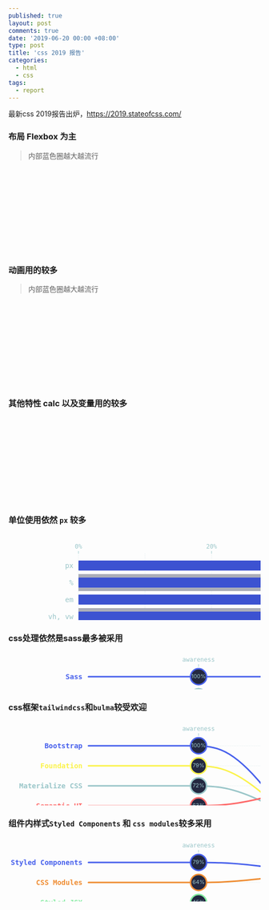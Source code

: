 ```yaml
---
published: true
layout: post
comments: true
date: '2019-06-20 00:00 +08:00'
type: post
title: 'css 2019 报告'
categories:
  - html
  - css
tags:
  - report
---
```


最新css 2019报告出炉，https://2019.stateofcss.com/



### 布局 Flexbox 为主

> 内部蓝色圈越大越流行

<svg xmlns="http://www.w3.org/2000/svg" role="img" width="1490" height="500"><rect width="1490" height="500" fill="transparent"></rect><g transform="translate(2,2)"><g><g class="CirclePackingNode" transform="translate(652.937188049159,240.78798650692104)"><g><defs><path d="M-110.16076467402623,0a110.16076467402623,110.16076467402623 0 1,0 220.32152934805245,0a110.16076467402623,110.16076467402623 0 1,0 -220.32152934805245,0" id="textcircle-css-grid"></path></defs><circle class="CirclePackingNode__TotalCircle" r="110.16076467402623" stroke="#F649A7" stroke-width="2" fill="rgba(0,0,0,0.3)"></circle><text class="CirclePackingNode__TotalCircleLabel" dy="20" dx="0"><textPath xlink:href="#textcircle-css-grid" fill="#F649A7">Total Respondents: 11307</textPath></text></g><circle r="108.86713197134382" fill="#9ac6c9"></circle><circle r="60.65919252193051" fill="#3c52d1"></circle><text text-anchor="middle" dominant-baseline="central" stroke="#343539" stroke-width="4" stroke-linejoin="round" style="pointer-events: none; font-size: 14px; font-weight: 600;">Grid</text><text text-anchor="middle" dominant-baseline="central" fill="#ffffff" style="pointer-events: none; font-size: 14px; font-weight: 600;">Grid</text></g><g class="CirclePackingNode" transform="translate(876.3046856915814,240.78798650692104)"><g><defs><path d="M-110.16076467402623,0a110.16076467402623,110.16076467402623 0 1,0 220.32152934805245,0a110.16076467402623,110.16076467402623 0 1,0 -220.32152934805245,0" id="textcircle-flexbox"></path></defs><circle class="CirclePackingNode__TotalCircle" r="110.16076467402623" stroke="#F649A7" stroke-width="2" fill="rgba(0,0,0,0.3)"></circle><text class="CirclePackingNode__TotalCircleLabel" dy="20" dx="0"><textPath xlink:href="#textcircle-flexbox" fill="#F649A7">Total Respondents: 11307</textPath></text></g><circle r="109.69701003288617" fill="#9ac6c9"></circle><circle r="104.56046612749326" fill="#3c52d1"></circle><text text-anchor="middle" dominant-baseline="central" stroke="#343539" stroke-width="4" stroke-linejoin="round" style="pointer-events: none; font-size: 14px; font-weight: 600;">Flexbox</text><text text-anchor="middle" dominant-baseline="central" fill="#ffffff" style="pointer-events: none; font-size: 14px; font-weight: 600;">Flexbox</text></g><g class="CirclePackingNode" transform="translate(763.8825856926329,405.1684360470588)"><g><defs><path d="M-110.16076467402621,0a110.16076467402621,110.16076467402621 0 1,0 220.32152934805242,0a110.16076467402621,110.16076467402621 0 1,0 -220.32152934805242,0" id="textcircle-css-multi-column"></path></defs><circle class="CirclePackingNode__TotalCircle" r="110.16076467402621" stroke="#F649A7" stroke-width="2" fill="rgba(0,0,0,0.3)"></circle><text class="CirclePackingNode__TotalCircleLabel" dy="20" dx="0"><textPath xlink:href="#textcircle-css-multi-column" fill="#F649A7">Total Respondents: 11307</textPath></text></g><circle r="84.646968629914" fill="#9ac6c9"></circle><circle r="44.2760956344607" fill="#3c52d1"></circle><text text-anchor="middle" dominant-baseline="central" stroke="#343539" stroke-width="4" stroke-linejoin="round" style="pointer-events: none; font-size: 14px; font-weight: 600;">Multi-Column Layout</text><text text-anchor="middle" dominant-baseline="central" fill="#ffffff" style="pointer-events: none; font-size: 14px; font-weight: 600;">Multi-Column Layout</text></g><g class="CirclePackingNode" transform="translate(763.9852401357901,111.16359756077247)"><g><defs><path d="M-110.16076467402623,0a110.16076467402623,110.16076467402623 0 1,0 220.32152934805245,0a110.16076467402623,110.16076467402623 0 1,0 -220.32152934805245,0" id="textcircle-css-writing-modes"></path></defs><circle class="CirclePackingNode__TotalCircle" r="110.16076467402623" stroke="#F649A7" stroke-width="2" fill="rgba(0,0,0,0.3)"></circle><text class="CirclePackingNode__TotalCircleLabel" dy="20" dx="0"><textPath xlink:href="#textcircle-css-writing-modes" fill="#F649A7">Total Respondents: 11307</textPath></text></g><circle r="57.0168056547765" fill="#9ac6c9"></circle><circle r="15.661268506033029" fill="#3c52d1"></circle><text text-anchor="middle" dominant-baseline="central" stroke="#343539" stroke-width="4" stroke-linejoin="round" style="pointer-events: none; font-size: 14px; font-weight: 600;">Writing Modes</text><text text-anchor="middle" dominant-baseline="central" fill="#ffffff" style="pointer-events: none; font-size: 14px; font-weight: 600;">Writing Modes</text></g><g class="CirclePackingNode" transform="translate(656.758301668298,76.19815091621697)"><g><defs><path d="M-110.16076467402623,0a110.16076467402623,110.16076467402623 0 1,0 220.32152934805245,0a110.16076467402623,110.16076467402623 0 1,0 -220.32152934805245,0" id="textcircle-css-exclusions"></path></defs><circle class="CirclePackingNode__TotalCircle" r="110.16076467402623" stroke="#F649A7" stroke-width="2" fill="rgba(0,0,0,0.3)"></circle><text class="CirclePackingNode__TotalCircleLabel" dy="20" dx="0"><textPath xlink:href="#textcircle-css-exclusions" fill="#F649A7">Total Respondents: 11307</textPath></text></g><circle r="50.96369744650037" fill="#9ac6c9"></circle><circle r="16.88962204631954" fill="#3c52d1"></circle><text text-anchor="middle" dominant-baseline="central" stroke="#343539" stroke-width="4" stroke-linejoin="round" style="pointer-events: none; font-size: 14px; font-weight: 600;">Exclusions</text><text text-anchor="middle" dominant-baseline="central" fill="#ffffff" style="pointer-events: none; font-size: 14px; font-weight: 600;">Exclusions</text></g></g></g></svg>

### 动画用的较多

> 内部蓝色圈越大越流行

<svg xmlns="http://www.w3.org/2000/svg" role="img" width="1490" height="500"><rect width="1490" height="500" fill="transparent"></rect><g transform="translate(2,2)"><g><g class="CirclePackingNode" transform="translate(629.3142444512658,181.9966386944348)"><g><defs><path d="M-112.71367303580486,0a112.71367303580486,112.71367303580486 0 1,0 225.42734607160972,0a112.71367303580486,112.71367303580486 0 1,0 -225.42734607160972,0" id="textcircle-css-transitions"></path></defs><circle class="CirclePackingNode__TotalCircle" r="112.71367303580486" stroke="#F649A7" stroke-width="2" fill="rgba(0,0,0,0.3)"></circle><text class="CirclePackingNode__TotalCircleLabel" dy="20" dx="0"><textPath xlink:href="#textcircle-css-transitions" fill="#F649A7">Total Respondents: 11307</textPath></text></g><circle r="111.69728912181903" fill="#9ac6c9"></circle><circle r="106.68781055709766" fill="#3c52d1"></circle><text text-anchor="middle" dominant-baseline="central" stroke="#343539" stroke-width="4" stroke-linejoin="round" style="pointer-events: none; font-size: 14px; font-weight: 600;">Transitions</text><text text-anchor="middle" dominant-baseline="central" fill="#ffffff" style="pointer-events: none; font-size: 14px; font-weight: 600;">Transitions</text></g><g class="CirclePackingNode" transform="translate(857.1516215349769,181.9966386944348)"><g><defs><path d="M-112.71367303580483,0a112.71367303580483,112.71367303580483 0 1,0 225.42734607160966,0a112.71367303580483,112.71367303580483 0 1,0 -225.42734607160966,0" id="textcircle-css-transforms"></path></defs><circle class="CirclePackingNode__TotalCircle" r="112.71367303580483" stroke="#F649A7" stroke-width="2" fill="rgba(0,0,0,0.3)"></circle><text class="CirclePackingNode__TotalCircleLabel" dy="20" dx="0"><textPath xlink:href="#textcircle-css-transforms" fill="#F649A7">Total Respondents: 11307</textPath></text></g><circle r="111.29419401733195" fill="#9ac6c9"></circle><circle r="106.51896236183502" fill="#3c52d1"></circle><text text-anchor="middle" dominant-baseline="central" stroke="#343539" stroke-width="4" stroke-linejoin="round" style="pointer-events: none; font-size: 14px; font-weight: 600;">Transforms</text><text text-anchor="middle" dominant-baseline="central" fill="#ffffff" style="pointer-events: none; font-size: 14px; font-weight: 600;">Transforms</text></g><g class="CirclePackingNode" transform="translate(743.6363134795015,379.4955213915665)"><g><defs><path d="M-112.71367303580483,0a112.71367303580483,112.71367303580483 0 1,0 225.42734607160966,0a112.71367303580483,112.71367303580483 0 1,0 -225.42734607160966,0" id="textcircle-css-animations"></path></defs><circle class="CirclePackingNode__TotalCircle" r="112.71367303580483" stroke="#F649A7" stroke-width="2" fill="rgba(0,0,0,0.3)"></circle><text class="CirclePackingNode__TotalCircleLabel" dy="20" dx="0"><textPath xlink:href="#textcircle-css-animations" fill="#F649A7">Total Respondents: 11307</textPath></text></g><circle r="111.65704509632904" fill="#9ac6c9"></circle><circle r="101.91623582693047" fill="#3c52d1"></circle><text text-anchor="middle" dominant-baseline="central" stroke="#343539" stroke-width="4" stroke-linejoin="round" style="pointer-events: none; font-size: 14px; font-weight: 600;">Animations</text><text text-anchor="middle" dominant-baseline="central" fill="#ffffff" style="pointer-events: none; font-size: 14px; font-weight: 600;">Animations</text></g></g></g></svg>

### 其他特性 calc 以及变量用的较多

<svg xmlns="http://www.w3.org/2000/svg" role="img" width="1490" height="500"><rect width="1490" height="500" fill="transparent"></rect><g transform="translate(2,2)"><g><g class="CirclePackingNode" transform="translate(698.7134495746277,199.71828473065995)"><g><defs><path d="M-95.78438359506666,0a95.78438359506666,95.78438359506666 0 1,0 191.56876719013331,0a95.78438359506666,95.78438359506666 0 1,0 -191.56876719013331,0" id="textcircle-css-variables"></path></defs><circle class="CirclePackingNode__TotalCircle" r="95.78438359506666" stroke="#F649A7" stroke-width="2" fill="rgba(0,0,0,0.3)"></circle><text class="CirclePackingNode__TotalCircleLabel" dy="20" dx="0"><textPath xlink:href="#textcircle-css-variables" fill="#F649A7">Total Respondents: 11307</textPath></text></g><circle r="92.96866433105967" fill="#9ac6c9"></circle><circle r="58.380341317166554" fill="#3c52d1"></circle><text text-anchor="middle" dominant-baseline="central" stroke="#343539" stroke-width="4" stroke-linejoin="round" style="pointer-events: none; font-size: 14px; font-weight: 600;">Variables</text><text text-anchor="middle" dominant-baseline="central" fill="#ffffff" style="pointer-events: none; font-size: 14px; font-weight: 600;">Variables</text></g><g class="CirclePackingNode" transform="translate(878.1290699082015,199.71828473065995)"><g><defs><path d="M-95.78438359506667,0a95.78438359506667,95.78438359506667 0 1,0 191.56876719013334,0a95.78438359506667,95.78438359506667 0 1,0 -191.56876719013334,0" id="textcircle-support-queries"></path></defs><circle class="CirclePackingNode__TotalCircle" r="95.78438359506667" stroke="#F649A7" stroke-width="2" fill="rgba(0,0,0,0.3)"></circle><text class="CirclePackingNode__TotalCircleLabel" dy="20" dx="0"><textPath xlink:href="#textcircle-support-queries" fill="#F649A7">Total Respondents: 11307</textPath></text></g><circle r="81.64906728629745" fill="#9ac6c9"></circle><circle r="41.19223270468633" fill="#3c52d1"></circle><text text-anchor="middle" dominant-baseline="central" stroke="#343539" stroke-width="4" stroke-linejoin="round" style="pointer-events: none; font-size: 14px; font-weight: 600;">@supports</text><text text-anchor="middle" dominant-baseline="central" fill="#ffffff" style="pointer-events: none; font-size: 14px; font-weight: 600;">@supports</text></g><g class="CirclePackingNode" transform="translate(796.716164258075,295.6412378882933)"><g><defs><path d="M-95.78438359506666,0a95.78438359506666,95.78438359506666 0 1,0 191.56876719013331,0a95.78438359506666,95.78438359506666 0 1,0 -191.56876719013331,0" id="textcircle-css-containment"></path></defs><circle class="CirclePackingNode__TotalCircle" r="95.78438359506666" stroke="#F649A7" stroke-width="2" fill="rgba(0,0,0,0.3)"></circle><text class="CirclePackingNode__TotalCircleLabel" dy="20" dx="0"><textPath xlink:href="#textcircle-css-containment" fill="#F649A7">Total Respondents: 11307</textPath></text></g><circle r="39.367487321286845" fill="#9ac6c9"></circle><circle r="11.027018699941603" fill="#3c52d1"></circle><text text-anchor="middle" dominant-baseline="central" stroke="#343539" stroke-width="4" stroke-linejoin="round" style="pointer-events: none; font-size: 12px; font-weight: 600;">Contain</text><text text-anchor="middle" dominant-baseline="central" fill="#ffffff" style="pointer-events: none; font-size: 12px; font-weight: 600;">Contain</text></g><g class="CirclePackingNode" transform="translate(798.1240439244814,75.05274708589707)"><g><defs><path d="M-95.78438359506664,0a95.78438359506664,95.78438359506664 0 1,0 191.5687671901333,0a95.78438359506664,95.78438359506664 0 1,0 -191.5687671901333,0" id="textcircle-will-change"></path></defs><circle class="CirclePackingNode__TotalCircle" r="95.78438359506664" stroke="#F649A7" stroke-width="2" fill="rgba(0,0,0,0.3)"></circle><text class="CirclePackingNode__TotalCircleLabel" dy="20" dx="0"><textPath xlink:href="#textcircle-will-change" fill="#F649A7">Total Respondents: 11307</textPath></text></g><circle r="61.68238092610893" fill="#9ac6c9"></circle><circle r="35.12304480117527" fill="#3c52d1"></circle><text text-anchor="middle" dominant-baseline="central" stroke="#343539" stroke-width="4" stroke-linejoin="round" style="pointer-events: none; font-size: 14px; font-weight: 600;">will-change</text><text text-anchor="middle" dominant-baseline="central" fill="#ffffff" style="pointer-events: none; font-size: 14px; font-weight: 600;">will-change</text></g><g class="CirclePackingNode" transform="translate(697.4841380919589,390.8023548453302)"><g><defs><path d="M-95.78438359506667,0a95.78438359506667,95.78438359506667 0 1,0 191.56876719013334,0a95.78438359506667,95.78438359506667 0 1,0 -191.56876719013334,0" id="textcircle-calc"></path></defs><circle class="CirclePackingNode__TotalCircle" r="95.78438359506667" stroke="#F649A7" stroke-width="2" fill="rgba(0,0,0,0.3)"></circle><text class="CirclePackingNode__TotalCircleLabel" dy="20" dx="0"><textPath xlink:href="#textcircle-calc" fill="#F649A7">Total Respondents: 11307</textPath></text></g><circle r="93.32147132450284" fill="#9ac6c9"></circle><circle r="84.25277714846105" fill="#3c52d1"></circle><text text-anchor="middle" dominant-baseline="central" stroke="#343539" stroke-width="4" stroke-linejoin="round" style="pointer-events: none; font-size: 14px; font-weight: 600;">calc()</text><text text-anchor="middle" dominant-baseline="central" fill="#ffffff" style="pointer-events: none; font-size: 14px; font-weight: 600;">calc()</text></g></g></g></svg>

### 单位使用依然 `px` 较多

<svg xmlns="http://www.w3.org/2000/svg" role="img" width="1490" height="512"><rect width="1490" height="512" fill="transparent"></rect><g transform="translate(140,40)"><rect y="381" width="1330" height="34" fill="#303652" opacity="0.4"></rect><rect y="313" width="1330" height="34" fill="#303652" opacity="0.4"></rect><rect y="245" width="1330" height="34" fill="#303652" opacity="0.4"></rect><rect y="177" width="1330" height="34" fill="#303652" opacity="0.4"></rect><rect y="109" width="1330" height="34" fill="#303652" opacity="0.4"></rect><rect y="41" width="1330" height="34" fill="#303652" opacity="0.4"></rect><g><line stroke="#9ac6c9" stroke-width="1" stroke-dasharray="1 2" stroke-opacity="0.4" opacity="1" x1="0" x2="0" y1="0" y2="422"></line><line stroke="#9ac6c9" stroke-width="1" stroke-dasharray="1 2" stroke-opacity="0.4" opacity="1" x1="133" x2="133" y1="0" y2="422"></line><line stroke="#9ac6c9" stroke-width="1" stroke-dasharray="1 2" stroke-opacity="0.4" opacity="1" x1="266" x2="266" y1="0" y2="422"></line><line stroke="#9ac6c9" stroke-width="1" stroke-dasharray="1 2" stroke-opacity="0.4" opacity="1" x1="399" x2="399" y1="0" y2="422"></line><line stroke="#9ac6c9" stroke-width="1" stroke-dasharray="1 2" stroke-opacity="0.4" opacity="1" x1="532" x2="532" y1="0" y2="422"></line><line stroke="#9ac6c9" stroke-width="1" stroke-dasharray="1 2" stroke-opacity="0.4" opacity="1" x1="665" x2="665" y1="0" y2="422"></line><line stroke="#9ac6c9" stroke-width="1" stroke-dasharray="1 2" stroke-opacity="0.4" opacity="1" x1="798" x2="798" y1="0" y2="422"></line><line stroke="#9ac6c9" stroke-width="1" stroke-dasharray="1 2" stroke-opacity="0.4" opacity="1" x1="931" x2="931" y1="0" y2="422"></line><line stroke="#9ac6c9" stroke-width="1" stroke-dasharray="1 2" stroke-opacity="0.4" opacity="1" x1="1064" x2="1064" y1="0" y2="422"></line><line stroke="#9ac6c9" stroke-width="1" stroke-dasharray="1 2" stroke-opacity="0.4" opacity="1" x1="1197" x2="1197" y1="0" y2="422"></line><line stroke="#9ac6c9" stroke-width="1" stroke-dasharray="1 2" stroke-opacity="0.4" opacity="1" x1="1330" x2="1330" y1="0" y2="422"></line></g><g transform="translate(0,0)"><g transform="translate(0,0)" style="opacity: 1;"><line x1="0" x2="0" y1="0" y2="-5" style="stroke: rgb(154, 198, 201); stroke-width: 1;"></line><text dominant-baseline="alphabetic" text-anchor="middle" transform="translate(0,-10) rotate(0)" style="fill: rgb(154, 198, 201); font-size: 12px; font-family: &quot;IBM Plex Mono&quot;, monospace;">0%</text></g><g transform="translate(266,0)" style="opacity: 1;"><line x1="0" x2="0" y1="0" y2="-5" style="stroke: rgb(154, 198, 201); stroke-width: 1;"></line><text dominant-baseline="alphabetic" text-anchor="middle" transform="translate(0,-10) rotate(0)" style="fill: rgb(154, 198, 201); font-size: 12px; font-family: &quot;IBM Plex Mono&quot;, monospace;">20%</text></g><g transform="translate(532,0)" style="opacity: 1;"><line x1="0" x2="0" y1="0" y2="-5" style="stroke: rgb(154, 198, 201); stroke-width: 1;"></line><text dominant-baseline="alphabetic" text-anchor="middle" transform="translate(0,-10) rotate(0)" style="fill: rgb(154, 198, 201); font-size: 12px; font-family: &quot;IBM Plex Mono&quot;, monospace;">40%</text></g><g transform="translate(798,0)" style="opacity: 1;"><line x1="0" x2="0" y1="0" y2="-5" style="stroke: rgb(154, 198, 201); stroke-width: 1;"></line><text dominant-baseline="alphabetic" text-anchor="middle" transform="translate(0,-10) rotate(0)" style="fill: rgb(154, 198, 201); font-size: 12px; font-family: &quot;IBM Plex Mono&quot;, monospace;">60%</text></g><g transform="translate(1064,0)" style="opacity: 1;"><line x1="0" x2="0" y1="0" y2="-5" style="stroke: rgb(154, 198, 201); stroke-width: 1;"></line><text dominant-baseline="alphabetic" text-anchor="middle" transform="translate(0,-10) rotate(0)" style="fill: rgb(154, 198, 201); font-size: 12px; font-family: &quot;IBM Plex Mono&quot;, monospace;">80%</text></g><g transform="translate(1330,0)" style="opacity: 1;"><line x1="0" x2="0" y1="0" y2="-5" style="stroke: rgb(154, 198, 201); stroke-width: 1;"></line><text dominant-baseline="alphabetic" text-anchor="middle" transform="translate(0,-10) rotate(0)" style="fill: rgb(154, 198, 201); font-size: 12px; font-family: &quot;IBM Plex Mono&quot;, monospace;">100%</text></g><line x1="0" y1="0" x2="1330" y2="0" style="stroke: rgb(174, 175, 181); stroke-width: 0;"></line></g><g transform="translate(0,422)"><g transform="translate(0,0)" style="opacity: 1;"><line x1="0" x2="0" y1="0" y2="5" style="stroke: rgb(154, 198, 201); stroke-width: 1;"></line><text dominant-baseline="text-before-edge" text-anchor="middle" transform="translate(0,10) rotate(0)" style="fill: rgb(154, 198, 201); font-size: 12px; font-family: &quot;IBM Plex Mono&quot;, monospace;">0%</text></g><g transform="translate(266,0)" style="opacity: 1;"><line x1="0" x2="0" y1="0" y2="5" style="stroke: rgb(154, 198, 201); stroke-width: 1;"></line><text dominant-baseline="text-before-edge" text-anchor="middle" transform="translate(0,10) rotate(0)" style="fill: rgb(154, 198, 201); font-size: 12px; font-family: &quot;IBM Plex Mono&quot;, monospace;">20%</text></g><g transform="translate(532,0)" style="opacity: 1;"><line x1="0" x2="0" y1="0" y2="5" style="stroke: rgb(154, 198, 201); stroke-width: 1;"></line><text dominant-baseline="text-before-edge" text-anchor="middle" transform="translate(0,10) rotate(0)" style="fill: rgb(154, 198, 201); font-size: 12px; font-family: &quot;IBM Plex Mono&quot;, monospace;">40%</text></g><g transform="translate(798,0)" style="opacity: 1;"><line x1="0" x2="0" y1="0" y2="5" style="stroke: rgb(154, 198, 201); stroke-width: 1;"></line><text dominant-baseline="text-before-edge" text-anchor="middle" transform="translate(0,10) rotate(0)" style="fill: rgb(154, 198, 201); font-size: 12px; font-family: &quot;IBM Plex Mono&quot;, monospace;">60%</text></g><g transform="translate(1064,0)" style="opacity: 1;"><line x1="0" x2="0" y1="0" y2="5" style="stroke: rgb(154, 198, 201); stroke-width: 1;"></line><text dominant-baseline="text-before-edge" text-anchor="middle" transform="translate(0,10) rotate(0)" style="fill: rgb(154, 198, 201); font-size: 12px; font-family: &quot;IBM Plex Mono&quot;, monospace;">80%</text></g><g transform="translate(1330,0)" style="opacity: 1;"><line x1="0" x2="0" y1="0" y2="5" style="stroke: rgb(154, 198, 201); stroke-width: 1;"></line><text dominant-baseline="text-before-edge" text-anchor="middle" transform="translate(0,10) rotate(0)" style="fill: rgb(154, 198, 201); font-size: 12px; font-family: &quot;IBM Plex Mono&quot;, monospace;">100%</text></g><line x1="0" y1="0" x2="1330" y2="0" style="stroke: rgb(174, 175, 181); stroke-width: 0;"></line><text transform="translate(665, 40) rotate(0)" text-anchor="middle" style="dominant-baseline: central; font-size: 14px; fill: rgb(154, 198, 201); font-weight: 600; font-family: &quot;IBM Plex Mono&quot;, monospace;">Percentage of Users</text></g><g transform="translate(0,0)"><g transform="translate(0,398)"><line x1="0" x2="0" y1="0" y2="0" style="stroke: rgb(154, 198, 201); stroke-width: 1;"></line><text dominant-baseline="central" text-anchor="end" transform="translate(-10,0) rotate(0)" style="fill: rgb(154, 198, 201); font-size: 14px; font-family: &quot;IBM Plex Mono&quot;, monospace;">ex</text></g><g transform="translate(0,364)"><line x1="0" x2="0" y1="0" y2="0" style="stroke: rgb(154, 198, 201); stroke-width: 1;"></line><text dominant-baseline="central" text-anchor="end" transform="translate(-10,0) rotate(0)" style="fill: rgb(154, 198, 201); font-size: 14px; font-family: &quot;IBM Plex Mono&quot;, monospace;">in</text></g><g transform="translate(0,330)"><line x1="0" x2="0" y1="0" y2="0" style="stroke: rgb(154, 198, 201); stroke-width: 1;"></line><text dominant-baseline="central" text-anchor="end" transform="translate(-10,0) rotate(0)" style="fill: rgb(154, 198, 201); font-size: 14px; font-family: &quot;IBM Plex Mono&quot;, monospace;">mm</text></g><g transform="translate(0,296)"><line x1="0" x2="0" y1="0" y2="0" style="stroke: rgb(154, 198, 201); stroke-width: 1;"></line><text dominant-baseline="central" text-anchor="end" transform="translate(-10,0) rotate(0)" style="fill: rgb(154, 198, 201); font-size: 14px; font-family: &quot;IBM Plex Mono&quot;, monospace;">ch</text></g><g transform="translate(0,262)"><line x1="0" x2="0" y1="0" y2="0" style="stroke: rgb(154, 198, 201); stroke-width: 1;"></line><text dominant-baseline="central" text-anchor="end" transform="translate(-10,0) rotate(0)" style="fill: rgb(154, 198, 201); font-size: 14px; font-family: &quot;IBM Plex Mono&quot;, monospace;">cm</text></g><g transform="translate(0,228)"><line x1="0" x2="0" y1="0" y2="0" style="stroke: rgb(154, 198, 201); stroke-width: 1;"></line><text dominant-baseline="central" text-anchor="end" transform="translate(-10,0) rotate(0)" style="fill: rgb(154, 198, 201); font-size: 14px; font-family: &quot;IBM Plex Mono&quot;, monospace;">vmin, vmax</text></g><g transform="translate(0,194)"><line x1="0" x2="0" y1="0" y2="0" style="stroke: rgb(154, 198, 201); stroke-width: 1;"></line><text dominant-baseline="central" text-anchor="end" transform="translate(-10,0) rotate(0)" style="fill: rgb(154, 198, 201); font-size: 14px; font-family: &quot;IBM Plex Mono&quot;, monospace;">pt</text></g><g transform="translate(0,160)"><line x1="0" x2="0" y1="0" y2="0" style="stroke: rgb(154, 198, 201); stroke-width: 1;"></line><text dominant-baseline="central" text-anchor="end" transform="translate(-10,0) rotate(0)" style="fill: rgb(154, 198, 201); font-size: 14px; font-family: &quot;IBM Plex Mono&quot;, monospace;">rem</text></g><g transform="translate(0,126)"><line x1="0" x2="0" y1="0" y2="0" style="stroke: rgb(154, 198, 201); stroke-width: 1;"></line><text dominant-baseline="central" text-anchor="end" transform="translate(-10,0) rotate(0)" style="fill: rgb(154, 198, 201); font-size: 14px; font-family: &quot;IBM Plex Mono&quot;, monospace;">vh, vw</text></g><g transform="translate(0,92)"><line x1="0" x2="0" y1="0" y2="0" style="stroke: rgb(154, 198, 201); stroke-width: 1;"></line><text dominant-baseline="central" text-anchor="end" transform="translate(-10,0) rotate(0)" style="fill: rgb(154, 198, 201); font-size: 14px; font-family: &quot;IBM Plex Mono&quot;, monospace;">em</text></g><g transform="translate(0,58)"><line x1="0" x2="0" y1="0" y2="0" style="stroke: rgb(154, 198, 201); stroke-width: 1;"></line><text dominant-baseline="central" text-anchor="end" transform="translate(-10,0) rotate(0)" style="fill: rgb(154, 198, 201); font-size: 14px; font-family: &quot;IBM Plex Mono&quot;, monospace;">%</text></g><g transform="translate(0,24)"><line x1="0" x2="0" y1="0" y2="0" style="stroke: rgb(154, 198, 201); stroke-width: 1;"></line><text dominant-baseline="central" text-anchor="end" transform="translate(-10,0) rotate(0)" style="fill: rgb(154, 198, 201); font-size: 14px; font-family: &quot;IBM Plex Mono&quot;, monospace;">px</text></g><line x1="0" y1="0" x2="0" y2="422" style="stroke: rgb(174, 175, 181); stroke-width: 0;"></line></g><g><g transform="translate(0, 388)"><rect width="46" height="20" rx="1" ry="1" fill="#3c52d1" stroke-width="0" stroke="#3c52d1"></rect><text x="23" y="10" text-anchor="middle" dominant-baseline="central" style="fill: rgb(186, 217, 219); font-size: 12px; font-weight: 500; font-family: &quot;IBM Plex Mono&quot;, monospace; text-shadow: rgba(0, 0, 0, 0.35) 0px 2px 3px; pointer-events: none;">3.5%</text></g><g transform="translate(0, 354)"><rect width="83" height="20" rx="1" ry="1" fill="#3c52d1" stroke-width="0" stroke="#3c52d1"></rect><text x="41.5" y="10" text-anchor="middle" dominant-baseline="central" style="fill: rgb(186, 217, 219); font-size: 12px; font-weight: 500; font-family: &quot;IBM Plex Mono&quot;, monospace; text-shadow: rgba(0, 0, 0, 0.35) 0px 2px 3px; pointer-events: none;">6.2%</text></g><g transform="translate(0, 320)"><rect width="103" height="20" rx="1" ry="1" fill="#3c52d1" stroke-width="0" stroke="#3c52d1"></rect><text x="51.5" y="10" text-anchor="middle" dominant-baseline="central" style="fill: rgb(186, 217, 219); font-size: 12px; font-weight: 500; font-family: &quot;IBM Plex Mono&quot;, monospace; text-shadow: rgba(0, 0, 0, 0.35) 0px 2px 3px; pointer-events: none;">7.8%</text></g><g transform="translate(0, 286)"><rect width="111" height="20" rx="1" ry="1" fill="#3c52d1" stroke-width="0" stroke="#3c52d1"></rect><text x="55.5" y="10" text-anchor="middle" dominant-baseline="central" style="fill: rgb(186, 217, 219); font-size: 12px; font-weight: 500; font-family: &quot;IBM Plex Mono&quot;, monospace; text-shadow: rgba(0, 0, 0, 0.35) 0px 2px 3px; pointer-events: none;">8.3%</text></g><g transform="translate(0, 252)"><rect width="116" height="20" rx="1" ry="1" fill="#3c52d1" stroke-width="0" stroke="#3c52d1"></rect><text x="58" y="10" text-anchor="middle" dominant-baseline="central" style="fill: rgb(186, 217, 219); font-size: 12px; font-weight: 500; font-family: &quot;IBM Plex Mono&quot;, monospace; text-shadow: rgba(0, 0, 0, 0.35) 0px 2px 3px; pointer-events: none;">8.7%</text></g><g transform="translate(0, 218)"><rect width="518" height="20" rx="1" ry="1" fill="#3c52d1" stroke-width="0" stroke="#3c52d1"></rect><text x="259" y="10" text-anchor="middle" dominant-baseline="central" style="fill: rgb(186, 217, 219); font-size: 12px; font-weight: 500; font-family: &quot;IBM Plex Mono&quot;, monospace; text-shadow: rgba(0, 0, 0, 0.35) 0px 2px 3px; pointer-events: none;">38.9%</text></g><g transform="translate(0, 184)"><rect width="547" height="20" rx="1" ry="1" fill="#3c52d1" stroke-width="0" stroke="#3c52d1"></rect><text x="273.5" y="10" text-anchor="middle" dominant-baseline="central" style="fill: rgb(186, 217, 219); font-size: 12px; font-weight: 500; font-family: &quot;IBM Plex Mono&quot;, monospace; text-shadow: rgba(0, 0, 0, 0.35) 0px 2px 3px; pointer-events: none;">41.1%</text></g><g transform="translate(0, 150)"><rect width="1140" height="20" rx="1" ry="1" fill="#3c52d1" stroke-width="0" stroke="#3c52d1"></rect><text x="570" y="10" text-anchor="middle" dominant-baseline="central" style="fill: rgb(186, 217, 219); font-size: 12px; font-weight: 500; font-family: &quot;IBM Plex Mono&quot;, monospace; text-shadow: rgba(0, 0, 0, 0.35) 0px 2px 3px; pointer-events: none;">85.7%</text></g><g transform="translate(0, 116)"><rect width="1203" height="20" rx="1" ry="1" fill="#3c52d1" stroke-width="0" stroke="#3c52d1"></rect><text x="601.5" y="10" text-anchor="middle" dominant-baseline="central" style="fill: rgb(186, 217, 219); font-size: 12px; font-weight: 500; font-family: &quot;IBM Plex Mono&quot;, monospace; text-shadow: rgba(0, 0, 0, 0.35) 0px 2px 3px; pointer-events: none;">90.4%</text></g><g transform="translate(0, 82)"><rect width="1231" height="20" rx="1" ry="1" fill="#3c52d1" stroke-width="0" stroke="#3c52d1"></rect><text x="615.5" y="10" text-anchor="middle" dominant-baseline="central" style="fill: rgb(186, 217, 219); font-size: 12px; font-weight: 500; font-family: &quot;IBM Plex Mono&quot;, monospace; text-shadow: rgba(0, 0, 0, 0.35) 0px 2px 3px; pointer-events: none;">92.5%</text></g><g transform="translate(0, 48)"><rect width="1283" height="20" rx="1" ry="1" fill="#3c52d1" stroke-width="0" stroke="#3c52d1"></rect><text x="641.5" y="10" text-anchor="middle" dominant-baseline="central" style="fill: rgb(186, 217, 219); font-size: 12px; font-weight: 500; font-family: &quot;IBM Plex Mono&quot;, monospace; text-shadow: rgba(0, 0, 0, 0.35) 0px 2px 3px; pointer-events: none;">96.5%</text></g><g transform="translate(0, 14)"><rect width="1318" height="20" rx="1" ry="1" fill="#3c52d1" stroke-width="0" stroke="#3c52d1"></rect><text x="659" y="10" text-anchor="middle" dominant-baseline="central" style="fill: rgb(186, 217, 219); font-size: 12px; font-weight: 500; font-family: &quot;IBM Plex Mono&quot;, monospace; text-shadow: rgba(0, 0, 0, 0.35) 0px 2px 3px; pointer-events: none;">99.1%</text></g></g></g></svg>

### css处理依然是sass最多被采用
<svg xmlns="http://www.w3.org/2000/svg" role="img" width="1490" height="220"><rect width="1490" height="220" fill="transparent"></rect><g transform="translate(160,30)"><g><line x1="220" x2="220" y1="0" y2="160" stroke="#9ac6c9" stroke-width="1" stroke-dasharray="1 2" stroke-opacity="0.4"></line><line x1="660" x2="660" y1="0" y2="160" stroke="#9ac6c9" stroke-width="1" stroke-dasharray="1 2" stroke-opacity="0.4"></line><line x1="1100" x2="1100" y1="0" y2="160" stroke="#9ac6c9" stroke-width="1" stroke-dasharray="1 2" stroke-opacity="0.4"></line></g><g><line x1="0" x2="1320" y1="20" y2="20" stroke="#9ac6c9" stroke-width="1" stroke-dasharray="1 2" stroke-opacity="0.4"></line><line x1="0" x2="1320" y1="60" y2="60" stroke="#9ac6c9" stroke-width="1" stroke-dasharray="1 2" stroke-opacity="0.4"></line><line x1="0" x2="1320" y1="100" y2="100" stroke="#9ac6c9" stroke-width="1" stroke-dasharray="1 2" stroke-opacity="0.4"></line><line x1="0" x2="1320" y1="140" y2="140" stroke="#9ac6c9" stroke-width="1" stroke-dasharray="1 2" stroke-opacity="0.4"></line></g><g transform="translate(0,0)"><g transform="translate(220,0)" style="opacity: 1;"><line x1="0" x2="0" y1="0" y2="-5" style="stroke: rgb(154, 198, 201); stroke-width: 1;"></line><text dominant-baseline="alphabetic" text-anchor="middle" transform="translate(0,-10) rotate(0)" style="fill: rgb(154, 198, 201); font-size: 12px; font-family: &quot;IBM Plex Mono&quot;, monospace;">awareness</text></g><g transform="translate(660,0)" style="opacity: 1;"><line x1="0" x2="0" y1="0" y2="-5" style="stroke: rgb(154, 198, 201); stroke-width: 1;"></line><text dominant-baseline="alphabetic" text-anchor="middle" transform="translate(0,-10) rotate(0)" style="fill: rgb(154, 198, 201); font-size: 12px; font-family: &quot;IBM Plex Mono&quot;, monospace;">interest</text></g><g transform="translate(1100,0)" style="opacity: 1;"><line x1="0" x2="0" y1="0" y2="-5" style="stroke: rgb(154, 198, 201); stroke-width: 1;"></line><text dominant-baseline="alphabetic" text-anchor="middle" transform="translate(0,-10) rotate(0)" style="fill: rgb(154, 198, 201); font-size: 12px; font-family: &quot;IBM Plex Mono&quot;, monospace;">satisfaction</text></g><line x1="0" x2="1320" y1="0" y2="0" style="stroke: rgb(174, 175, 181); stroke-width: 0;"></line></g><g transform="translate(0,160)"><g transform="translate(220,0)" style="opacity: 1;"><line x1="0" x2="0" y1="0" y2="5" style="stroke: rgb(154, 198, 201); stroke-width: 1;"></line><text dominant-baseline="text-before-edge" text-anchor="middle" transform="translate(0,10) rotate(0)" style="fill: rgb(154, 198, 201); font-size: 12px; font-family: &quot;IBM Plex Mono&quot;, monospace;">awareness</text></g><g transform="translate(660,0)" style="opacity: 1;"><line x1="0" x2="0" y1="0" y2="5" style="stroke: rgb(154, 198, 201); stroke-width: 1;"></line><text dominant-baseline="text-before-edge" text-anchor="middle" transform="translate(0,10) rotate(0)" style="fill: rgb(154, 198, 201); font-size: 12px; font-family: &quot;IBM Plex Mono&quot;, monospace;">interest</text></g><g transform="translate(1100,0)" style="opacity: 1;"><line x1="0" x2="0" y1="0" y2="5" style="stroke: rgb(154, 198, 201); stroke-width: 1;"></line><text dominant-baseline="text-before-edge" text-anchor="middle" transform="translate(0,10) rotate(0)" style="fill: rgb(154, 198, 201); font-size: 12px; font-family: &quot;IBM Plex Mono&quot;, monospace;">satisfaction</text></g><line x1="0" x2="1320" y1="0" y2="0" style="stroke: rgb(174, 175, 181); stroke-width: 0;"></line></g><g transform="translate(0,20)"><text x="-12" text-anchor="end" dominant-baseline="central" opacity="1" style="fill: rgb(72, 97, 236); font-size: 14px; font-family: &quot;IBM Plex Mono&quot;, monospace; font-weight: 600;">Sass</text></g><g transform="translate(0,60)"><text x="-12" text-anchor="end" dominant-baseline="central" opacity="1" style="fill: rgb(154, 198, 201); font-size: 14px; font-family: &quot;IBM Plex Mono&quot;, monospace; font-weight: 600;">Less</text></g><g transform="translate(0,100)"><text x="-12" text-anchor="end" dominant-baseline="central" opacity="1" style="fill: rgb(246, 73, 167); font-size: 14px; font-family: &quot;IBM Plex Mono&quot;, monospace; font-weight: 600;">PostCSS</text></g><g transform="translate(0,140)"><text x="-12" text-anchor="end" dominant-baseline="central" opacity="1" style="fill: rgb(254, 106, 106); font-size: 14px; font-family: &quot;IBM Plex Mono&quot;, monospace; font-weight: 600;">Stylus</text></g><path fill="none" stroke="#4861EC" stroke-width="3" d="M0,20L36.666666666666664,20C73.33333333333333,20,146.66666666666666,20,198,20C249.33333333333334,20,278.6666666666667,20,337.3333333333333,20C396,20,484,20,542.6666666666666,20C601.3333333333334,20,630.6666666666666,20,660,20C689.3333333333334,20,718.6666666666666,20,777.3333333333334,26.666666666666668C836,33.333333333333336,924,46.666666666666664,982.6666666666666,53.333333333333336C1041.3333333333333,60,1070.6666666666667,60,1122,60C1173.3333333333333,60,1246.6666666666667,60,1283.3333333333333,60L1320,60" stroke-linecap="round" stroke-opacity="1"></path><path fill="none" stroke="red" stroke-opacity="0" stroke-width="40" d="M-160,20L-133.33333333333334,20C-106.66666666666667,20,-53.333333333333336,20,10,20C73.33333333333333,20,146.66666666666666,20,198,20C249.33333333333334,20,278.6666666666667,20,337.3333333333333,20C396,20,484,20,542.6666666666666,20C601.3333333333334,20,630.6666666666666,20,660,20C689.3333333333334,20,718.6666666666666,20,777.3333333333334,26.666666666666668C836,33.333333333333336,924,46.666666666666664,982.6666666666666,53.333333333333336C1041.3333333333333,60,1070.6666666666667,60,1122,60C1173.3333333333333,60,1246.6666666666667,60,1283.3333333333333,60L1320,60" stroke-linecap="square"></path><path fill="none" stroke="#9ac6c9" stroke-width="3" d="M0,60L36.666666666666664,60C73.33333333333333,60,146.66666666666666,60,198,60C249.33333333333334,60,278.6666666666667,60,337.3333333333333,66.66666666666667C396,73.33333333333333,484,86.66666666666667,542.6666666666666,93.33333333333333C601.3333333333334,100,630.6666666666666,100,660,100C689.3333333333334,100,718.6666666666666,100,777.3333333333334,106.66666666666667C836,113.33333333333333,924,126.66666666666667,982.6666666666666,133.33333333333334C1041.3333333333333,140,1070.6666666666667,140,1122,140C1173.3333333333333,140,1246.6666666666667,140,1283.3333333333333,140L1320,140" stroke-linecap="round" stroke-opacity="1"></path><path fill="none" stroke="red" stroke-opacity="0" stroke-width="40" d="M-160,60L-133.33333333333334,60C-106.66666666666667,60,-53.333333333333336,60,10,60C73.33333333333333,60,146.66666666666666,60,198,60C249.33333333333334,60,278.6666666666667,60,337.3333333333333,66.66666666666667C396,73.33333333333333,484,86.66666666666667,542.6666666666666,93.33333333333333C601.3333333333334,100,630.6666666666666,100,660,100C689.3333333333334,100,718.6666666666666,100,777.3333333333334,106.66666666666667C836,113.33333333333333,924,126.66666666666667,982.6666666666666,133.33333333333334C1041.3333333333333,140,1070.6666666666667,140,1122,140C1173.3333333333333,140,1246.6666666666667,140,1283.3333333333333,140L1320,140" stroke-linecap="square"></path><path fill="none" stroke="#F649A7" stroke-width="3" d="M0,100L36.666666666666664,100C73.33333333333333,100,146.66666666666666,100,198,100C249.33333333333334,100,278.6666666666667,100,337.3333333333333,93.33333333333333C396,86.66666666666667,484,73.33333333333333,542.6666666666666,66.66666666666667C601.3333333333334,60,630.6666666666666,60,660,60C689.3333333333334,60,718.6666666666666,60,777.3333333333334,53.333333333333336C836,46.666666666666664,924,33.333333333333336,982.6666666666666,26.666666666666668C1041.3333333333333,20,1070.6666666666667,20,1122,20C1173.3333333333333,20,1246.6666666666667,20,1283.3333333333333,20L1320,20" stroke-linecap="round" stroke-opacity="1"></path><path fill="none" stroke="red" stroke-opacity="0" stroke-width="40" d="M-160,100L-133.33333333333334,100C-106.66666666666667,100,-53.333333333333336,100,10,100C73.33333333333333,100,146.66666666666666,100,198,100C249.33333333333334,100,278.6666666666667,100,337.3333333333333,93.33333333333333C396,86.66666666666667,484,73.33333333333333,542.6666666666666,66.66666666666667C601.3333333333334,60,630.6666666666666,60,660,60C689.3333333333334,60,718.6666666666666,60,777.3333333333334,53.333333333333336C836,46.666666666666664,924,33.333333333333336,982.6666666666666,26.666666666666668C1041.3333333333333,20,1070.6666666666667,20,1122,20C1173.3333333333333,20,1246.6666666666667,20,1283.3333333333333,20L1320,20" stroke-linecap="square"></path><path fill="none" stroke="#FE6A6A" stroke-width="3" d="M0,140L36.666666666666664,140C73.33333333333333,140,146.66666666666666,140,198,140C249.33333333333334,140,278.6666666666667,140,337.3333333333333,140C396,140,484,140,542.6666666666666,140C601.3333333333334,140,630.6666666666666,140,660,140C689.3333333333334,140,718.6666666666666,140,777.3333333333334,133.33333333333334C836,126.66666666666667,924,113.33333333333333,982.6666666666666,106.66666666666667C1041.3333333333333,100,1070.6666666666667,100,1122,100C1173.3333333333333,100,1246.6666666666667,100,1283.3333333333333,100L1320,100" stroke-linecap="round" stroke-opacity="1"></path><path fill="none" stroke="red" stroke-opacity="0" stroke-width="40" d="M-160,140L-133.33333333333334,140C-106.66666666666667,140,-53.333333333333336,140,10,140C73.33333333333333,140,146.66666666666666,140,198,140C249.33333333333334,140,278.6666666666667,140,337.3333333333333,140C396,140,484,140,542.6666666666666,140C601.3333333333334,140,630.6666666666666,140,660,140C689.3333333333334,140,718.6666666666666,140,777.3333333333334,133.33333333333334C836,126.66666666666667,924,113.33333333333333,982.6666666666666,106.66666666666667C1041.3333333333333,100,1070.6666666666667,100,1122,100C1173.3333333333333,100,1246.6666666666667,100,1283.3333333333333,100L1320,100" stroke-linecap="square"></path><g opacity="1" style="pointer-events: none;"><g class="BumpChart__Node" transform="translate(220, 20) scale(1)"><circle r="16" fill="#232840" stroke="#4861EC" stroke-width="3"></circle><text font-size="11" fill="#9ac6c9" text-anchor="middle" alignment-baseline="middle">100%</text></g><g class="BumpChart__Node" transform="translate(660, 20) scale(1)"><circle r="16" fill="#232840" stroke="#4861EC" stroke-width="3"></circle><text font-size="11" fill="#9ac6c9" text-anchor="middle" alignment-baseline="middle">59%</text></g><g class="BumpChart__Node" transform="translate(1100, 60) scale(1)"><circle r="16" fill="#232840" stroke="#4861EC" stroke-width="3"></circle><text font-size="11" fill="#9ac6c9" text-anchor="middle" alignment-baseline="middle">90%</text></g></g><g opacity="1" style="pointer-events: none;"><g class="BumpChart__Node" transform="translate(220, 60) scale(1)"><circle r="16" fill="#232840" stroke="#9ac6c9" stroke-width="3"></circle><text font-size="11" fill="#9ac6c9" text-anchor="middle" alignment-baseline="middle">99%</text></g><g class="BumpChart__Node" transform="translate(660, 100) scale(1)"><circle r="16" fill="#232840" stroke="#9ac6c9" stroke-width="3"></circle><text font-size="11" fill="#9ac6c9" text-anchor="middle" alignment-baseline="middle">26%</text></g><g class="BumpChart__Node" transform="translate(1100, 140) scale(1)"><circle r="16" fill="#232840" stroke="#9ac6c9" stroke-width="3"></circle><text font-size="11" fill="#9ac6c9" text-anchor="middle" alignment-baseline="middle">46%</text></g></g><g opacity="1" style="pointer-events: none;"><g class="BumpChart__Node" transform="translate(220, 100) scale(1)"><circle r="16" fill="#232840" stroke="#F649A7" stroke-width="3"></circle><text font-size="11" fill="#9ac6c9" text-anchor="middle" alignment-baseline="middle">84%</text></g><g class="BumpChart__Node" transform="translate(660, 60) scale(1)"><circle r="16" fill="#232840" stroke="#F649A7" stroke-width="3"></circle><text font-size="11" fill="#9ac6c9" text-anchor="middle" alignment-baseline="middle">54%</text></g><g class="BumpChart__Node" transform="translate(1100, 20) scale(1)"><circle r="16" fill="#232840" stroke="#F649A7" stroke-width="3"></circle><text font-size="11" fill="#9ac6c9" text-anchor="middle" alignment-baseline="middle">91%</text></g></g><g opacity="1" style="pointer-events: none;"><g class="BumpChart__Node" transform="translate(220, 140) scale(1)"><circle r="16" fill="#232840" stroke="#FE6A6A" stroke-width="3"></circle><text font-size="11" fill="#9ac6c9" text-anchor="middle" alignment-baseline="middle">73%</text></g><g class="BumpChart__Node" transform="translate(660, 140) scale(1)"><circle r="16" fill="#232840" stroke="#FE6A6A" stroke-width="3"></circle><text font-size="11" fill="#9ac6c9" text-anchor="middle" alignment-baseline="middle">25%</text></g><g class="BumpChart__Node" transform="translate(1100, 100) scale(1)"><circle r="16" fill="#232840" stroke="#FE6A6A" stroke-width="3"></circle><text font-size="11" fill="#9ac6c9" text-anchor="middle" alignment-baseline="middle">47%</text></g></g></g></svg>


### css框架`tailwindcss`和`bulma`较受欢迎

<svg xmlns="http://www.w3.org/2000/svg" role="img" width="1490" height="500"><rect width="1490" height="500" fill="transparent"></rect><g transform="translate(160,30)"><g><line x1="220" x2="220" y1="0" y2="440" stroke="#9ac6c9" stroke-width="1" stroke-dasharray="1 2" stroke-opacity="0.4"></line><line x1="660" x2="660" y1="0" y2="440" stroke="#9ac6c9" stroke-width="1" stroke-dasharray="1 2" stroke-opacity="0.4"></line><line x1="1100" x2="1100" y1="0" y2="440" stroke="#9ac6c9" stroke-width="1" stroke-dasharray="1 2" stroke-opacity="0.4"></line></g><g><line x1="0" x2="1320" y1="20" y2="20" stroke="#9ac6c9" stroke-width="1" stroke-dasharray="1 2" stroke-opacity="0.4"></line><line x1="0" x2="1320" y1="60" y2="60" stroke="#9ac6c9" stroke-width="1" stroke-dasharray="1 2" stroke-opacity="0.4"></line><line x1="0" x2="1320" y1="100" y2="100" stroke="#9ac6c9" stroke-width="1" stroke-dasharray="1 2" stroke-opacity="0.4"></line><line x1="0" x2="1320" y1="140" y2="140" stroke="#9ac6c9" stroke-width="1" stroke-dasharray="1 2" stroke-opacity="0.4"></line><line x1="0" x2="1320" y1="180" y2="180" stroke="#9ac6c9" stroke-width="1" stroke-dasharray="1 2" stroke-opacity="0.4"></line><line x1="0" x2="1320" y1="220" y2="220" stroke="#9ac6c9" stroke-width="1" stroke-dasharray="1 2" stroke-opacity="0.4"></line><line x1="0" x2="1320" y1="260" y2="260" stroke="#9ac6c9" stroke-width="1" stroke-dasharray="1 2" stroke-opacity="0.4"></line><line x1="0" x2="1320" y1="300" y2="300" stroke="#9ac6c9" stroke-width="1" stroke-dasharray="1 2" stroke-opacity="0.4"></line><line x1="0" x2="1320" y1="340" y2="340" stroke="#9ac6c9" stroke-width="1" stroke-dasharray="1 2" stroke-opacity="0.4"></line><line x1="0" x2="1320" y1="380" y2="380" stroke="#9ac6c9" stroke-width="1" stroke-dasharray="1 2" stroke-opacity="0.4"></line><line x1="0" x2="1320" y1="420" y2="420" stroke="#9ac6c9" stroke-width="1" stroke-dasharray="1 2" stroke-opacity="0.4"></line></g><g transform="translate(0,0)"><g transform="translate(220,0)" style="opacity: 1;"><line x1="0" x2="0" y1="0" y2="-5" style="stroke: rgb(154, 198, 201); stroke-width: 1;"></line><text dominant-baseline="alphabetic" text-anchor="middle" transform="translate(0,-10) rotate(0)" style="fill: rgb(154, 198, 201); font-size: 12px; font-family: &quot;IBM Plex Mono&quot;, monospace;">awareness</text></g><g transform="translate(660,0)" style="opacity: 1;"><line x1="0" x2="0" y1="0" y2="-5" style="stroke: rgb(154, 198, 201); stroke-width: 1;"></line><text dominant-baseline="alphabetic" text-anchor="middle" transform="translate(0,-10) rotate(0)" style="fill: rgb(154, 198, 201); font-size: 12px; font-family: &quot;IBM Plex Mono&quot;, monospace;">interest</text></g><g transform="translate(1100,0)" style="opacity: 1;"><line x1="0" x2="0" y1="0" y2="-5" style="stroke: rgb(154, 198, 201); stroke-width: 1;"></line><text dominant-baseline="alphabetic" text-anchor="middle" transform="translate(0,-10) rotate(0)" style="fill: rgb(154, 198, 201); font-size: 12px; font-family: &quot;IBM Plex Mono&quot;, monospace;">satisfaction</text></g><line x1="0" x2="1320" y1="0" y2="0" style="stroke: rgb(174, 175, 181); stroke-width: 0;"></line></g><g transform="translate(0,440)"><g transform="translate(220,0)" style="opacity: 1;"><line x1="0" x2="0" y1="0" y2="5" style="stroke: rgb(154, 198, 201); stroke-width: 1;"></line><text dominant-baseline="text-before-edge" text-anchor="middle" transform="translate(0,10) rotate(0)" style="fill: rgb(154, 198, 201); font-size: 12px; font-family: &quot;IBM Plex Mono&quot;, monospace;">awareness</text></g><g transform="translate(660,0)" style="opacity: 1;"><line x1="0" x2="0" y1="0" y2="5" style="stroke: rgb(154, 198, 201); stroke-width: 1;"></line><text dominant-baseline="text-before-edge" text-anchor="middle" transform="translate(0,10) rotate(0)" style="fill: rgb(154, 198, 201); font-size: 12px; font-family: &quot;IBM Plex Mono&quot;, monospace;">interest</text></g><g transform="translate(1100,0)" style="opacity: 1;"><line x1="0" x2="0" y1="0" y2="5" style="stroke: rgb(154, 198, 201); stroke-width: 1;"></line><text dominant-baseline="text-before-edge" text-anchor="middle" transform="translate(0,10) rotate(0)" style="fill: rgb(154, 198, 201); font-size: 12px; font-family: &quot;IBM Plex Mono&quot;, monospace;">satisfaction</text></g><line x1="0" x2="1320" y1="0" y2="0" style="stroke: rgb(174, 175, 181); stroke-width: 0;"></line></g><g transform="translate(0,20)"><text x="-12" text-anchor="end" dominant-baseline="central" opacity="1" style="fill: rgb(72, 97, 236); font-size: 14px; font-family: &quot;IBM Plex Mono&quot;, monospace; font-weight: 600;">Bootstrap</text></g><g transform="translate(0,100)"><text x="-12" text-anchor="end" dominant-baseline="central" opacity="1" style="fill: rgb(154, 198, 201); font-size: 14px; font-family: &quot;IBM Plex Mono&quot;, monospace; font-weight: 600;">Materialize CSS</text></g><g transform="translate(0,340)"><text x="-12" text-anchor="end" dominant-baseline="central" opacity="1" style="fill: rgb(246, 73, 167); font-size: 14px; font-family: &quot;IBM Plex Mono&quot;, monospace; font-weight: 600;">Ant Design</text></g><g transform="translate(0,140)"><text x="-12" text-anchor="end" dominant-baseline="central" opacity="1" style="fill: rgb(254, 106, 106); font-size: 14px; font-family: &quot;IBM Plex Mono&quot;, monospace; font-weight: 600;">Semantic UI</text></g><g transform="translate(0,180)"><text x="-12" text-anchor="end" dominant-baseline="central" opacity="1" style="fill: rgb(133, 235, 162); font-size: 14px; font-family: &quot;IBM Plex Mono&quot;, monospace; font-weight: 600;">Bulma</text></g><g transform="translate(0,60)"><text x="-12" text-anchor="end" dominant-baseline="central" opacity="1" style="fill: rgb(251, 243, 76); font-size: 14px; font-family: &quot;IBM Plex Mono&quot;, monospace; font-weight: 600;">Foundation</text></g><g transform="translate(0,220)"><text x="-12" text-anchor="end" dominant-baseline="central" opacity="1" style="fill: rgb(58, 187, 179); font-size: 14px; font-family: &quot;IBM Plex Mono&quot;, monospace; font-weight: 600;">UIKit</text></g><g transform="translate(0,380)"><text x="-12" text-anchor="end" dominant-baseline="central" opacity="1" style="fill: rgb(239, 141, 51); font-size: 14px; font-family: &quot;IBM Plex Mono&quot;, monospace; font-weight: 600;">Tachyons</text></g><g transform="translate(0,420)"><text x="-12" text-anchor="end" dominant-baseline="central" opacity="1" style="fill: rgb(89, 158, 56); font-size: 14px; font-family: &quot;IBM Plex Mono&quot;, monospace; font-weight: 600;">Primer</text></g><g transform="translate(0,300)"><text x="-12" text-anchor="end" dominant-baseline="central" opacity="1" style="fill: rgb(30, 160, 242); font-size: 14px; font-family: &quot;IBM Plex Mono&quot;, monospace; font-weight: 600;">Tailwind</text></g><g transform="translate(0,260)"><text x="-12" text-anchor="end" dominant-baseline="central" opacity="1" style="fill: rgb(120, 84, 195); font-size: 14px; font-family: &quot;IBM Plex Mono&quot;, monospace; font-weight: 600;">PureCSS</text></g><path fill="none" stroke="#4861EC" stroke-width="3" d="M0,20L36.666666666666664,20C73.33333333333333,20,146.66666666666666,20,198,20C249.33333333333334,20,278.6666666666667,20,337.3333333333333,86.66666666666667C396,153.33333333333334,484,286.6666666666667,542.6666666666666,353.3333333333333C601.3333333333334,420,630.6666666666666,420,660,420C689.3333333333334,420,718.6666666666666,420,777.3333333333334,406.6666666666667C836,393.3333333333333,924,366.6666666666667,982.6666666666666,353.3333333333333C1041.3333333333333,340,1070.6666666666667,340,1122,340C1173.3333333333333,340,1246.6666666666667,340,1283.3333333333333,340L1320,340" stroke-linecap="round" stroke-opacity="1"></path><path fill="none" stroke="red" stroke-opacity="0" stroke-width="40" d="M-160,20L-133.33333333333334,20C-106.66666666666667,20,-53.333333333333336,20,10,20C73.33333333333333,20,146.66666666666666,20,198,20C249.33333333333334,20,278.6666666666667,20,337.3333333333333,86.66666666666667C396,153.33333333333334,484,286.6666666666667,542.6666666666666,353.3333333333333C601.3333333333334,420,630.6666666666666,420,660,420C689.3333333333334,420,718.6666666666666,420,777.3333333333334,406.6666666666667C836,393.3333333333333,924,366.6666666666667,982.6666666666666,353.3333333333333C1041.3333333333333,340,1070.6666666666667,340,1122,340C1173.3333333333333,340,1246.6666666666667,340,1283.3333333333333,340L1320,340" stroke-linecap="square"></path><path fill="none" stroke="#9ac6c9" stroke-width="3" d="M0,100L36.666666666666664,100C73.33333333333333,100,146.66666666666666,100,198,100C249.33333333333334,100,278.6666666666667,100,337.3333333333333,126.66666666666667C396,153.33333333333334,484,206.66666666666666,542.6666666666666,233.33333333333334C601.3333333333334,260,630.6666666666666,260,660,260C689.3333333333334,260,718.6666666666666,260,777.3333333333334,260C836,260,924,260,982.6666666666666,260C1041.3333333333333,260,1070.6666666666667,260,1122,260C1173.3333333333333,260,1246.6666666666667,260,1283.3333333333333,260L1320,260" stroke-linecap="round" stroke-opacity="1"></path><path fill="none" stroke="red" stroke-opacity="0" stroke-width="40" d="M-160,100L-133.33333333333334,100C-106.66666666666667,100,-53.333333333333336,100,10,100C73.33333333333333,100,146.66666666666666,100,198,100C249.33333333333334,100,278.6666666666667,100,337.3333333333333,126.66666666666667C396,153.33333333333334,484,206.66666666666666,542.6666666666666,233.33333333333334C601.3333333333334,260,630.6666666666666,260,660,260C689.3333333333334,260,718.6666666666666,260,777.3333333333334,260C836,260,924,260,982.6666666666666,260C1041.3333333333333,260,1070.6666666666667,260,1122,260C1173.3333333333333,260,1246.6666666666667,260,1283.3333333333333,260L1320,260" stroke-linecap="square"></path><path fill="none" stroke="#F649A7" stroke-width="3" d="M0,340L36.666666666666664,340C73.33333333333333,340,146.66666666666666,340,198,340C249.33333333333334,340,278.6666666666667,340,337.3333333333333,313.3333333333333C396,286.6666666666667,484,233.33333333333334,542.6666666666666,206.66666666666666C601.3333333333334,180,630.6666666666666,180,660,180C689.3333333333334,180,718.6666666666666,180,777.3333333333334,186.66666666666666C836,193.33333333333334,924,206.66666666666666,982.6666666666666,213.33333333333334C1041.3333333333333,220,1070.6666666666667,220,1122,220C1173.3333333333333,220,1246.6666666666667,220,1283.3333333333333,220L1320,220" stroke-linecap="round" stroke-opacity="1"></path><path fill="none" stroke="red" stroke-opacity="0" stroke-width="40" d="M-160,340L-133.33333333333334,340C-106.66666666666667,340,-53.333333333333336,340,10,340C73.33333333333333,340,146.66666666666666,340,198,340C249.33333333333334,340,278.6666666666667,340,337.3333333333333,313.3333333333333C396,286.6666666666667,484,233.33333333333334,542.6666666666666,206.66666666666666C601.3333333333334,180,630.6666666666666,180,660,180C689.3333333333334,180,718.6666666666666,180,777.3333333333334,186.66666666666666C836,193.33333333333334,924,206.66666666666666,982.6666666666666,213.33333333333334C1041.3333333333333,220,1070.6666666666667,220,1122,220C1173.3333333333333,220,1246.6666666666667,220,1283.3333333333333,220L1320,220" stroke-linecap="square"></path><path fill="none" stroke="#FE6A6A" stroke-width="3" d="M0,140L36.666666666666664,140C73.33333333333333,140,146.66666666666666,140,198,140C249.33333333333334,140,278.6666666666667,140,337.3333333333333,126.66666666666667C396,113.33333333333333,484,86.66666666666667,542.6666666666666,73.33333333333333C601.3333333333334,60,630.6666666666666,60,660,60C689.3333333333334,60,718.6666666666666,60,777.3333333333334,80C836,100,924,140,982.6666666666666,160C1041.3333333333333,180,1070.6666666666667,180,1122,180C1173.3333333333333,180,1246.6666666666667,180,1283.3333333333333,180L1320,180" stroke-linecap="round" stroke-opacity="1"></path><path fill="none" stroke="red" stroke-opacity="0" stroke-width="40" d="M-160,140L-133.33333333333334,140C-106.66666666666667,140,-53.333333333333336,140,10,140C73.33333333333333,140,146.66666666666666,140,198,140C249.33333333333334,140,278.6666666666667,140,337.3333333333333,126.66666666666667C396,113.33333333333333,484,86.66666666666667,542.6666666666666,73.33333333333333C601.3333333333334,60,630.6666666666666,60,660,60C689.3333333333334,60,718.6666666666666,60,777.3333333333334,80C836,100,924,140,982.6666666666666,160C1041.3333333333333,180,1070.6666666666667,180,1122,180C1173.3333333333333,180,1246.6666666666667,180,1283.3333333333333,180L1320,180" stroke-linecap="square"></path><path fill="none" stroke="#85EBA2" stroke-width="3" d="M0,180L36.666666666666664,180C73.33333333333333,180,146.66666666666666,180,198,180C249.33333333333334,180,278.6666666666667,180,337.3333333333333,173.33333333333334C396,166.66666666666666,484,153.33333333333334,542.6666666666666,146.66666666666666C601.3333333333334,140,630.6666666666666,140,660,140C689.3333333333334,140,718.6666666666666,140,777.3333333333334,126.66666666666667C836,113.33333333333333,924,86.66666666666667,982.6666666666666,73.33333333333333C1041.3333333333333,60,1070.6666666666667,60,1122,60C1173.3333333333333,60,1246.6666666666667,60,1283.3333333333333,60L1320,60" stroke-linecap="round" stroke-opacity="1"></path><path fill="none" stroke="red" stroke-opacity="0" stroke-width="40" d="M-160,180L-133.33333333333334,180C-106.66666666666667,180,-53.333333333333336,180,10,180C73.33333333333333,180,146.66666666666666,180,198,180C249.33333333333334,180,278.6666666666667,180,337.3333333333333,173.33333333333334C396,166.66666666666666,484,153.33333333333334,542.6666666666666,146.66666666666666C601.3333333333334,140,630.6666666666666,140,660,140C689.3333333333334,140,718.6666666666666,140,777.3333333333334,126.66666666666667C836,113.33333333333333,924,86.66666666666667,982.6666666666666,73.33333333333333C1041.3333333333333,60,1070.6666666666667,60,1122,60C1173.3333333333333,60,1246.6666666666667,60,1283.3333333333333,60L1320,60" stroke-linecap="square"></path><path fill="none" stroke="#fbf34c" stroke-width="3" d="M0,60L36.666666666666664,60C73.33333333333333,60,146.66666666666666,60,198,60C249.33333333333334,60,278.6666666666667,60,337.3333333333333,106.66666666666667C396,153.33333333333334,484,246.66666666666666,542.6666666666666,293.3333333333333C601.3333333333334,340,630.6666666666666,340,660,340C689.3333333333334,340,718.6666666666666,340,777.3333333333334,346.6666666666667C836,353.3333333333333,924,366.6666666666667,982.6666666666666,373.3333333333333C1041.3333333333333,380,1070.6666666666667,380,1122,380C1173.3333333333333,380,1246.6666666666667,380,1283.3333333333333,380L1320,380" stroke-linecap="round" stroke-opacity="1"></path><path fill="none" stroke="red" stroke-opacity="0" stroke-width="40" d="M-160,60L-133.33333333333334,60C-106.66666666666667,60,-53.333333333333336,60,10,60C73.33333333333333,60,146.66666666666666,60,198,60C249.33333333333334,60,278.6666666666667,60,337.3333333333333,106.66666666666667C396,153.33333333333334,484,246.66666666666666,542.6666666666666,293.3333333333333C601.3333333333334,340,630.6666666666666,340,660,340C689.3333333333334,340,718.6666666666666,340,777.3333333333334,346.6666666666667C836,353.3333333333333,924,366.6666666666667,982.6666666666666,373.3333333333333C1041.3333333333333,380,1070.6666666666667,380,1122,380C1173.3333333333333,380,1246.6666666666667,380,1283.3333333333333,380L1320,380" stroke-linecap="square"></path><path fill="none" stroke="#3ABBB3" stroke-width="3" d="M0,220L36.666666666666664,220C73.33333333333333,220,146.66666666666666,220,198,220C249.33333333333334,220,278.6666666666667,220,337.3333333333333,233.33333333333334C396,246.66666666666666,484,273.3333333333333,542.6666666666666,286.6666666666667C601.3333333333334,300,630.6666666666666,300,660,300C689.3333333333334,300,718.6666666666666,300,777.3333333333334,300C836,300,924,300,982.6666666666666,300C1041.3333333333333,300,1070.6666666666667,300,1122,300C1173.3333333333333,300,1246.6666666666667,300,1283.3333333333333,300L1320,300" stroke-linecap="round" stroke-opacity="1"></path><path fill="none" stroke="red" stroke-opacity="0" stroke-width="40" d="M-160,220L-133.33333333333334,220C-106.66666666666667,220,-53.333333333333336,220,10,220C73.33333333333333,220,146.66666666666666,220,198,220C249.33333333333334,220,278.6666666666667,220,337.3333333333333,233.33333333333334C396,246.66666666666666,484,273.3333333333333,542.6666666666666,286.6666666666667C601.3333333333334,300,630.6666666666666,300,660,300C689.3333333333334,300,718.6666666666666,300,777.3333333333334,300C836,300,924,300,982.6666666666666,300C1041.3333333333333,300,1070.6666666666667,300,1122,300C1173.3333333333333,300,1246.6666666666667,300,1283.3333333333333,300L1320,300" stroke-linecap="square"></path><path fill="none" stroke="#EF8D33" stroke-width="3" d="M0,380L36.666666666666664,380C73.33333333333333,380,146.66666666666666,380,198,380C249.33333333333334,380,278.6666666666667,380,337.3333333333333,353.3333333333333C396,326.6666666666667,484,273.3333333333333,542.6666666666666,246.66666666666666C601.3333333333334,220,630.6666666666666,220,660,220C689.3333333333334,220,718.6666666666666,220,777.3333333333334,206.66666666666666C836,193.33333333333334,924,166.66666666666666,982.6666666666666,153.33333333333334C1041.3333333333333,140,1070.6666666666667,140,1122,140C1173.3333333333333,140,1246.6666666666667,140,1283.3333333333333,140L1320,140" stroke-linecap="round" stroke-opacity="1"></path><path fill="none" stroke="red" stroke-opacity="0" stroke-width="40" d="M-160,380L-133.33333333333334,380C-106.66666666666667,380,-53.333333333333336,380,10,380C73.33333333333333,380,146.66666666666666,380,198,380C249.33333333333334,380,278.6666666666667,380,337.3333333333333,353.3333333333333C396,326.6666666666667,484,273.3333333333333,542.6666666666666,246.66666666666666C601.3333333333334,220,630.6666666666666,220,660,220C689.3333333333334,220,718.6666666666666,220,777.3333333333334,206.66666666666666C836,193.33333333333334,924,166.66666666666666,982.6666666666666,153.33333333333334C1041.3333333333333,140,1070.6666666666667,140,1122,140C1173.3333333333333,140,1246.6666666666667,140,1283.3333333333333,140L1320,140" stroke-linecap="square"></path><path fill="none" stroke="#599E38" stroke-width="3" d="M0,420L36.666666666666664,420C73.33333333333333,420,146.66666666666666,420,198,420C249.33333333333334,420,278.6666666666667,420,337.3333333333333,413.3333333333333C396,406.6666666666667,484,393.3333333333333,542.6666666666666,386.6666666666667C601.3333333333334,380,630.6666666666666,380,660,380C689.3333333333334,380,718.6666666666666,380,777.3333333333334,386.6666666666667C836,393.3333333333333,924,406.6666666666667,982.6666666666666,413.3333333333333C1041.3333333333333,420,1070.6666666666667,420,1122,420C1173.3333333333333,420,1246.6666666666667,420,1283.3333333333333,420L1320,420" stroke-linecap="round" stroke-opacity="1"></path><path fill="none" stroke="red" stroke-opacity="0" stroke-width="40" d="M-160,420L-133.33333333333334,420C-106.66666666666667,420,-53.333333333333336,420,10,420C73.33333333333333,420,146.66666666666666,420,198,420C249.33333333333334,420,278.6666666666667,420,337.3333333333333,413.3333333333333C396,406.6666666666667,484,393.3333333333333,542.6666666666666,386.6666666666667C601.3333333333334,380,630.6666666666666,380,660,380C689.3333333333334,380,718.6666666666666,380,777.3333333333334,386.6666666666667C836,393.3333333333333,924,406.6666666666667,982.6666666666666,413.3333333333333C1041.3333333333333,420,1070.6666666666667,420,1122,420C1173.3333333333333,420,1246.6666666666667,420,1283.3333333333333,420L1320,420" stroke-linecap="square"></path><path fill="none" stroke="#1ea0f2" stroke-width="3" d="M0,300L36.666666666666664,300C73.33333333333333,300,146.66666666666666,300,198,300C249.33333333333334,300,278.6666666666667,300,337.3333333333333,253.33333333333334C396,206.66666666666666,484,113.33333333333333,542.6666666666666,66.66666666666667C601.3333333333334,20,630.6666666666666,20,660,20C689.3333333333334,20,718.6666666666666,20,777.3333333333334,20C836,20,924,20,982.6666666666666,20C1041.3333333333333,20,1070.6666666666667,20,1122,20C1173.3333333333333,20,1246.6666666666667,20,1283.3333333333333,20L1320,20" stroke-linecap="round" stroke-opacity="1"></path><path fill="none" stroke="red" stroke-opacity="0" stroke-width="40" d="M-160,300L-133.33333333333334,300C-106.66666666666667,300,-53.333333333333336,300,10,300C73.33333333333333,300,146.66666666666666,300,198,300C249.33333333333334,300,278.6666666666667,300,337.3333333333333,253.33333333333334C396,206.66666666666666,484,113.33333333333333,542.6666666666666,66.66666666666667C601.3333333333334,20,630.6666666666666,20,660,20C689.3333333333334,20,718.6666666666666,20,777.3333333333334,20C836,20,924,20,982.6666666666666,20C1041.3333333333333,20,1070.6666666666667,20,1122,20C1173.3333333333333,20,1246.6666666666667,20,1283.3333333333333,20L1320,20" stroke-linecap="square"></path><path fill="none" stroke="#7854C3" stroke-width="3" d="M0,260L36.666666666666664,260C73.33333333333333,260,146.66666666666666,260,198,260C249.33333333333334,260,278.6666666666667,260,337.3333333333333,233.33333333333334C396,206.66666666666666,484,153.33333333333334,542.6666666666666,126.66666666666667C601.3333333333334,100,630.6666666666666,100,660,100C689.3333333333334,100,718.6666666666666,100,777.3333333333334,100C836,100,924,100,982.6666666666666,100C1041.3333333333333,100,1070.6666666666667,100,1122,100C1173.3333333333333,100,1246.6666666666667,100,1283.3333333333333,100L1320,100" stroke-linecap="round" stroke-opacity="1"></path><path fill="none" stroke="red" stroke-opacity="0" stroke-width="40" d="M-160,260L-133.33333333333334,260C-106.66666666666667,260,-53.333333333333336,260,10,260C73.33333333333333,260,146.66666666666666,260,198,260C249.33333333333334,260,278.6666666666667,260,337.3333333333333,233.33333333333334C396,206.66666666666666,484,153.33333333333334,542.6666666666666,126.66666666666667C601.3333333333334,100,630.6666666666666,100,660,100C689.3333333333334,100,718.6666666666666,100,777.3333333333334,100C836,100,924,100,982.6666666666666,100C1041.3333333333333,100,1070.6666666666667,100,1122,100C1173.3333333333333,100,1246.6666666666667,100,1283.3333333333333,100L1320,100" stroke-linecap="square"></path><g opacity="1" style="pointer-events: none;"><g class="BumpChart__Node" transform="translate(220, 20) scale(1)"><circle r="16" fill="#232840" stroke="#4861EC" stroke-width="3"></circle><text font-size="11" fill="#9ac6c9" text-anchor="middle" alignment-baseline="middle">100%</text></g><g class="BumpChart__Node" transform="translate(660, 420) scale(1)"><circle r="16" fill="#232840" stroke="#4861EC" stroke-width="3"></circle><text font-size="11" fill="#9ac6c9" text-anchor="middle" alignment-baseline="middle">17%</text></g><g class="BumpChart__Node" transform="translate(1100, 340) scale(1)"><circle r="16" fill="#232840" stroke="#4861EC" stroke-width="3"></circle><text font-size="11" fill="#9ac6c9" text-anchor="middle" alignment-baseline="middle">52%</text></g></g><g opacity="1" style="pointer-events: none;"><g class="BumpChart__Node" transform="translate(220, 100) scale(1)"><circle r="16" fill="#232840" stroke="#9ac6c9" stroke-width="3"></circle><text font-size="11" fill="#9ac6c9" text-anchor="middle" alignment-baseline="middle">72%</text></g><g class="BumpChart__Node" transform="translate(660, 260) scale(1)"><circle r="16" fill="#232840" stroke="#9ac6c9" stroke-width="3"></circle><text font-size="11" fill="#9ac6c9" text-anchor="middle" alignment-baseline="middle">37%</text></g><g class="BumpChart__Node" transform="translate(1100, 260) scale(1)"><circle r="16" fill="#232840" stroke="#9ac6c9" stroke-width="3"></circle><text font-size="11" fill="#9ac6c9" text-anchor="middle" alignment-baseline="middle">57%</text></g></g><g opacity="1" style="pointer-events: none;"><g class="BumpChart__Node" transform="translate(220, 340) scale(1)"><circle r="16" fill="#232840" stroke="#F649A7" stroke-width="3"></circle><text font-size="11" fill="#9ac6c9" text-anchor="middle" alignment-baseline="middle">34%</text></g><g class="BumpChart__Node" transform="translate(660, 180) scale(1)"><circle r="16" fill="#232840" stroke="#F649A7" stroke-width="3"></circle><text font-size="11" fill="#9ac6c9" text-anchor="middle" alignment-baseline="middle">39%</text></g><g class="BumpChart__Node" transform="translate(1100, 220) scale(1)"><circle r="16" fill="#232840" stroke="#F649A7" stroke-width="3"></circle><text font-size="11" fill="#9ac6c9" text-anchor="middle" alignment-baseline="middle">57%</text></g></g><g opacity="1" style="pointer-events: none;"><g class="BumpChart__Node" transform="translate(220, 140) scale(1)"><circle r="16" fill="#232840" stroke="#FE6A6A" stroke-width="3"></circle><text font-size="11" fill="#9ac6c9" text-anchor="middle" alignment-baseline="middle">63%</text></g><g class="BumpChart__Node" transform="translate(660, 60) scale(1)"><circle r="16" fill="#232840" stroke="#FE6A6A" stroke-width="3"></circle><text font-size="11" fill="#9ac6c9" text-anchor="middle" alignment-baseline="middle">45%</text></g><g class="BumpChart__Node" transform="translate(1100, 180) scale(1)"><circle r="16" fill="#232840" stroke="#FE6A6A" stroke-width="3"></circle><text font-size="11" fill="#9ac6c9" text-anchor="middle" alignment-baseline="middle">61%</text></g></g><g opacity="1" style="pointer-events: none;"><g class="BumpChart__Node" transform="translate(220, 180) scale(1)"><circle r="16" fill="#232840" stroke="#85EBA2" stroke-width="3"></circle><text font-size="11" fill="#9ac6c9" text-anchor="middle" alignment-baseline="middle">50%</text></g><g class="BumpChart__Node" transform="translate(660, 140) scale(1)"><circle r="16" fill="#232840" stroke="#85EBA2" stroke-width="3"></circle><text font-size="11" fill="#9ac6c9" text-anchor="middle" alignment-baseline="middle">41%</text></g><g class="BumpChart__Node" transform="translate(1100, 60) scale(1)"><circle r="16" fill="#232840" stroke="#85EBA2" stroke-width="3"></circle><text font-size="11" fill="#9ac6c9" text-anchor="middle" alignment-baseline="middle">74%</text></g></g><g opacity="1" style="pointer-events: none;"><g class="BumpChart__Node" transform="translate(220, 60) scale(1)"><circle r="16" fill="#232840" stroke="#fbf34c" stroke-width="3"></circle><text font-size="11" fill="#9ac6c9" text-anchor="middle" alignment-baseline="middle">79%</text></g><g class="BumpChart__Node" transform="translate(660, 340) scale(1)"><circle r="16" fill="#232840" stroke="#fbf34c" stroke-width="3"></circle><text font-size="11" fill="#9ac6c9" text-anchor="middle" alignment-baseline="middle">28%</text></g><g class="BumpChart__Node" transform="translate(1100, 380) scale(1)"><circle r="16" fill="#232840" stroke="#fbf34c" stroke-width="3"></circle><text font-size="11" fill="#9ac6c9" text-anchor="middle" alignment-baseline="middle">45%</text></g></g><g opacity="1" style="pointer-events: none;"><g class="BumpChart__Node" transform="translate(220, 220) scale(1)"><circle r="16" fill="#232840" stroke="#3ABBB3" stroke-width="3"></circle><text font-size="11" fill="#9ac6c9" text-anchor="middle" alignment-baseline="middle">41%</text></g><g class="BumpChart__Node" transform="translate(660, 300) scale(1)"><circle r="16" fill="#232840" stroke="#3ABBB3" stroke-width="3"></circle><text font-size="11" fill="#9ac6c9" text-anchor="middle" alignment-baseline="middle">34%</text></g><g class="BumpChart__Node" transform="translate(1100, 300) scale(1)"><circle r="16" fill="#232840" stroke="#3ABBB3" stroke-width="3"></circle><text font-size="11" fill="#9ac6c9" text-anchor="middle" alignment-baseline="middle">54%</text></g></g><g opacity="1" style="pointer-events: none;"><g class="BumpChart__Node" transform="translate(220, 380) scale(1)"><circle r="16" fill="#232840" stroke="#EF8D33" stroke-width="3"></circle><text font-size="11" fill="#9ac6c9" text-anchor="middle" alignment-baseline="middle">34%</text></g><g class="BumpChart__Node" transform="translate(660, 220) scale(1)"><circle r="16" fill="#232840" stroke="#EF8D33" stroke-width="3"></circle><text font-size="11" fill="#9ac6c9" text-anchor="middle" alignment-baseline="middle">38%</text></g><g class="BumpChart__Node" transform="translate(1100, 140) scale(1)"><circle r="16" fill="#232840" stroke="#EF8D33" stroke-width="3"></circle><text font-size="11" fill="#9ac6c9" text-anchor="middle" alignment-baseline="middle">66%</text></g></g><g opacity="1" style="pointer-events: none;"><g class="BumpChart__Node" transform="translate(220, 420) scale(1)"><circle r="16" fill="#232840" stroke="#599E38" stroke-width="3"></circle><text font-size="11" fill="#9ac6c9" text-anchor="middle" alignment-baseline="middle">19%</text></g><g class="BumpChart__Node" transform="translate(660, 380) scale(1)"><circle r="16" fill="#232840" stroke="#599E38" stroke-width="3"></circle><text font-size="11" fill="#9ac6c9" text-anchor="middle" alignment-baseline="middle">28%</text></g><g class="BumpChart__Node" transform="translate(1100, 420) scale(1)"><circle r="16" fill="#232840" stroke="#599E38" stroke-width="3"></circle><text font-size="11" fill="#9ac6c9" text-anchor="middle" alignment-baseline="middle">42%</text></g></g><g opacity="1" style="pointer-events: none;"><g class="BumpChart__Node" transform="translate(220, 300) scale(1)"><circle r="16" fill="#232840" stroke="#1ea0f2" stroke-width="3"></circle><text font-size="11" fill="#9ac6c9" text-anchor="middle" alignment-baseline="middle">35%</text></g><g class="BumpChart__Node" transform="translate(660, 20) scale(1)"><circle r="16" fill="#232840" stroke="#1ea0f2" stroke-width="3"></circle><text font-size="11" fill="#9ac6c9" text-anchor="middle" alignment-baseline="middle">50%</text></g><g class="BumpChart__Node" transform="translate(1100, 20) scale(1)"><circle r="16" fill="#232840" stroke="#1ea0f2" stroke-width="3"></circle><text font-size="11" fill="#9ac6c9" text-anchor="middle" alignment-baseline="middle">81%</text></g></g><g opacity="1" style="pointer-events: none;"><g class="BumpChart__Node" transform="translate(220, 260) scale(1)"><circle r="16" fill="#232840" stroke="#7854C3" stroke-width="3"></circle><text font-size="11" fill="#9ac6c9" text-anchor="middle" alignment-baseline="middle">40%</text></g><g class="BumpChart__Node" transform="translate(660, 100) scale(1)"><circle r="16" fill="#232840" stroke="#7854C3" stroke-width="3"></circle><text font-size="11" fill="#9ac6c9" text-anchor="middle" alignment-baseline="middle">44%</text></g><g class="BumpChart__Node" transform="translate(1100, 100) scale(1)"><circle r="16" fill="#232840" stroke="#7854C3" stroke-width="3"></circle><text font-size="11" fill="#9ac6c9" text-anchor="middle" alignment-baseline="middle">67%</text></g></g></g></svg>

### 组件内样式`Styled Components` 和 `css modules`较多采用

<svg xmlns="http://www.w3.org/2000/svg" role="img" width="1490" height="380"><rect width="1490" height="380" fill="transparent"></rect><g transform="translate(160,30)"><g><line x1="220" x2="220" y1="0" y2="320" stroke="#9ac6c9" stroke-width="1" stroke-dasharray="1 2" stroke-opacity="0.4"></line><line x1="660" x2="660" y1="0" y2="320" stroke="#9ac6c9" stroke-width="1" stroke-dasharray="1 2" stroke-opacity="0.4"></line><line x1="1100" x2="1100" y1="0" y2="320" stroke="#9ac6c9" stroke-width="1" stroke-dasharray="1 2" stroke-opacity="0.4"></line></g><g><line x1="0" x2="1320" y1="20" y2="20" stroke="#9ac6c9" stroke-width="1" stroke-dasharray="1 2" stroke-opacity="0.4"></line><line x1="0" x2="1320" y1="60" y2="60" stroke="#9ac6c9" stroke-width="1" stroke-dasharray="1 2" stroke-opacity="0.4"></line><line x1="0" x2="1320" y1="100" y2="100" stroke="#9ac6c9" stroke-width="1" stroke-dasharray="1 2" stroke-opacity="0.4"></line><line x1="0" x2="1320" y1="140" y2="140" stroke="#9ac6c9" stroke-width="1" stroke-dasharray="1 2" stroke-opacity="0.4"></line><line x1="0" x2="1320" y1="180" y2="180" stroke="#9ac6c9" stroke-width="1" stroke-dasharray="1 2" stroke-opacity="0.4"></line><line x1="0" x2="1320" y1="220" y2="220" stroke="#9ac6c9" stroke-width="1" stroke-dasharray="1 2" stroke-opacity="0.4"></line><line x1="0" x2="1320" y1="260" y2="260" stroke="#9ac6c9" stroke-width="1" stroke-dasharray="1 2" stroke-opacity="0.4"></line><line x1="0" x2="1320" y1="300" y2="300" stroke="#9ac6c9" stroke-width="1" stroke-dasharray="1 2" stroke-opacity="0.4"></line></g><g transform="translate(0,0)"><g transform="translate(220,0)" style="opacity: 1;"><line x1="0" x2="0" y1="0" y2="-5" style="stroke: rgb(154, 198, 201); stroke-width: 1;"></line><text dominant-baseline="alphabetic" text-anchor="middle" transform="translate(0,-10) rotate(0)" style="fill: rgb(154, 198, 201); font-size: 12px; font-family: &quot;IBM Plex Mono&quot;, monospace;">awareness</text></g><g transform="translate(660,0)" style="opacity: 1;"><line x1="0" x2="0" y1="0" y2="-5" style="stroke: rgb(154, 198, 201); stroke-width: 1;"></line><text dominant-baseline="alphabetic" text-anchor="middle" transform="translate(0,-10) rotate(0)" style="fill: rgb(154, 198, 201); font-size: 12px; font-family: &quot;IBM Plex Mono&quot;, monospace;">interest</text></g><g transform="translate(1100,0)" style="opacity: 1;"><line x1="0" x2="0" y1="0" y2="-5" style="stroke: rgb(154, 198, 201); stroke-width: 1;"></line><text dominant-baseline="alphabetic" text-anchor="middle" transform="translate(0,-10) rotate(0)" style="fill: rgb(154, 198, 201); font-size: 12px; font-family: &quot;IBM Plex Mono&quot;, monospace;">satisfaction</text></g><line x1="0" x2="1320" y1="0" y2="0" style="stroke: rgb(174, 175, 181); stroke-width: 0;"></line></g><g transform="translate(0,320)"><g transform="translate(220,0)" style="opacity: 1;"><line x1="0" x2="0" y1="0" y2="5" style="stroke: rgb(154, 198, 201); stroke-width: 1;"></line><text dominant-baseline="text-before-edge" text-anchor="middle" transform="translate(0,10) rotate(0)" style="fill: rgb(154, 198, 201); font-size: 12px; font-family: &quot;IBM Plex Mono&quot;, monospace;">awareness</text></g><g transform="translate(660,0)" style="opacity: 1;"><line x1="0" x2="0" y1="0" y2="5" style="stroke: rgb(154, 198, 201); stroke-width: 1;"></line><text dominant-baseline="text-before-edge" text-anchor="middle" transform="translate(0,10) rotate(0)" style="fill: rgb(154, 198, 201); font-size: 12px; font-family: &quot;IBM Plex Mono&quot;, monospace;">interest</text></g><g transform="translate(1100,0)" style="opacity: 1;"><line x1="0" x2="0" y1="0" y2="5" style="stroke: rgb(154, 198, 201); stroke-width: 1;"></line><text dominant-baseline="text-before-edge" text-anchor="middle" transform="translate(0,10) rotate(0)" style="fill: rgb(154, 198, 201); font-size: 12px; font-family: &quot;IBM Plex Mono&quot;, monospace;">satisfaction</text></g><line x1="0" x2="1320" y1="0" y2="0" style="stroke: rgb(174, 175, 181); stroke-width: 0;"></line></g><g transform="translate(0,20)"><text x="-12" text-anchor="end" dominant-baseline="central" opacity="1" style="fill: rgb(72, 97, 236); font-size: 14px; font-family: &quot;IBM Plex Mono&quot;, monospace; font-weight: 600;">Styled Components</text></g><g transform="translate(0,180)"><text x="-12" text-anchor="end" dominant-baseline="central" opacity="1" style="fill: rgb(154, 198, 201); font-size: 14px; font-family: &quot;IBM Plex Mono&quot;, monospace; font-weight: 600;">Glamor</text></g><g transform="translate(0,260)"><text x="-12" text-anchor="end" dominant-baseline="central" opacity="1" style="fill: rgb(246, 73, 167); font-size: 14px; font-family: &quot;IBM Plex Mono&quot;, monospace; font-weight: 600;">Aphrodite</text></g><g transform="translate(0,140)"><text x="-12" text-anchor="end" dominant-baseline="central" opacity="1" style="fill: rgb(254, 106, 106); font-size: 14px; font-family: &quot;IBM Plex Mono&quot;, monospace; font-weight: 600;">JSS</text></g><g transform="translate(0,100)"><text x="-12" text-anchor="end" dominant-baseline="central" opacity="1" style="fill: rgb(133, 235, 162); font-size: 14px; font-family: &quot;IBM Plex Mono&quot;, monospace; font-weight: 600;">Styled JSX</text></g><g transform="translate(0,300)"><text x="-12" text-anchor="end" dominant-baseline="central" opacity="1" style="fill: rgb(251, 243, 76); font-size: 14px; font-family: &quot;IBM Plex Mono&quot;, monospace; font-weight: 600;">Radium</text></g><g transform="translate(0,220)"><text x="-12" text-anchor="end" dominant-baseline="central" opacity="1" style="fill: rgb(58, 187, 179); font-size: 14px; font-family: &quot;IBM Plex Mono&quot;, monospace; font-weight: 600;">Emotion</text></g><g transform="translate(0,60)"><text x="-12" text-anchor="end" dominant-baseline="central" opacity="1" style="fill: rgb(239, 141, 51); font-size: 14px; font-family: &quot;IBM Plex Mono&quot;, monospace; font-weight: 600;">CSS Modules</text></g><path fill="none" stroke="#4861EC" stroke-width="3" d="M0,20L36.666666666666664,20C73.33333333333333,20,146.66666666666666,20,198,20C249.33333333333334,20,278.6666666666667,20,337.3333333333333,26.666666666666668C396,33.333333333333336,484,46.666666666666664,542.6666666666666,53.333333333333336C601.3333333333334,60,630.6666666666666,60,660,60C689.3333333333334,60,718.6666666666666,60,777.3333333333334,66.66666666666667C836,73.33333333333333,924,86.66666666666667,982.6666666666666,93.33333333333333C1041.3333333333333,100,1070.6666666666667,100,1122,100C1173.3333333333333,100,1246.6666666666667,100,1283.3333333333333,100L1320,100" stroke-linecap="round" stroke-opacity="1"></path><path fill="none" stroke="red" stroke-opacity="0" stroke-width="40" d="M-160,20L-133.33333333333334,20C-106.66666666666667,20,-53.333333333333336,20,10,20C73.33333333333333,20,146.66666666666666,20,198,20C249.33333333333334,20,278.6666666666667,20,337.3333333333333,26.666666666666668C396,33.333333333333336,484,46.666666666666664,542.6666666666666,53.333333333333336C601.3333333333334,60,630.6666666666666,60,660,60C689.3333333333334,60,718.6666666666666,60,777.3333333333334,66.66666666666667C836,73.33333333333333,924,86.66666666666667,982.6666666666666,93.33333333333333C1041.3333333333333,100,1070.6666666666667,100,1122,100C1173.3333333333333,100,1246.6666666666667,100,1283.3333333333333,100L1320,100" stroke-linecap="square"></path><path fill="none" stroke="#9ac6c9" stroke-width="3" d="M0,180L36.666666666666664,180C73.33333333333333,180,146.66666666666666,180,198,180C249.33333333333334,180,278.6666666666667,180,337.3333333333333,180C396,180,484,180,542.6666666666666,180C601.3333333333334,180,630.6666666666666,180,660,180C689.3333333333334,180,718.6666666666666,180,777.3333333333334,186.66666666666666C836,193.33333333333334,924,206.66666666666666,982.6666666666666,213.33333333333334C1041.3333333333333,220,1070.6666666666667,220,1122,220C1173.3333333333333,220,1246.6666666666667,220,1283.3333333333333,220L1320,220" stroke-linecap="round" stroke-opacity="1"></path><path fill="none" stroke="red" stroke-opacity="0" stroke-width="40" d="M-160,180L-133.33333333333334,180C-106.66666666666667,180,-53.333333333333336,180,10,180C73.33333333333333,180,146.66666666666666,180,198,180C249.33333333333334,180,278.6666666666667,180,337.3333333333333,180C396,180,484,180,542.6666666666666,180C601.3333333333334,180,630.6666666666666,180,660,180C689.3333333333334,180,718.6666666666666,180,777.3333333333334,186.66666666666666C836,193.33333333333334,924,206.66666666666666,982.6666666666666,213.33333333333334C1041.3333333333333,220,1070.6666666666667,220,1122,220C1173.3333333333333,220,1246.6666666666667,220,1283.3333333333333,220L1320,220" stroke-linecap="square"></path><path fill="none" stroke="#F649A7" stroke-width="3" d="M0,260L36.666666666666664,260C73.33333333333333,260,146.66666666666666,260,198,260C249.33333333333334,260,278.6666666666667,260,337.3333333333333,260C396,260,484,260,542.6666666666666,260C601.3333333333334,260,630.6666666666666,260,660,260C689.3333333333334,260,718.6666666666666,260,777.3333333333334,260C836,260,924,260,982.6666666666666,260C1041.3333333333333,260,1070.6666666666667,260,1122,260C1173.3333333333333,260,1246.6666666666667,260,1283.3333333333333,260L1320,260" stroke-linecap="round" stroke-opacity="1"></path><path fill="none" stroke="red" stroke-opacity="0" stroke-width="40" d="M-160,260L-133.33333333333334,260C-106.66666666666667,260,-53.333333333333336,260,10,260C73.33333333333333,260,146.66666666666666,260,198,260C249.33333333333334,260,278.6666666666667,260,337.3333333333333,260C396,260,484,260,542.6666666666666,260C601.3333333333334,260,630.6666666666666,260,660,260C689.3333333333334,260,718.6666666666666,260,777.3333333333334,260C836,260,924,260,982.6666666666666,260C1041.3333333333333,260,1070.6666666666667,260,1122,260C1173.3333333333333,260,1246.6666666666667,260,1283.3333333333333,260L1320,260" stroke-linecap="square"></path><path fill="none" stroke="#FE6A6A" stroke-width="3" d="M0,140L36.666666666666664,140C73.33333333333333,140,146.66666666666666,140,198,140C249.33333333333334,140,278.6666666666667,140,337.3333333333333,153.33333333333334C396,166.66666666666666,484,193.33333333333334,542.6666666666666,206.66666666666666C601.3333333333334,220,630.6666666666666,220,660,220C689.3333333333334,220,718.6666666666666,220,777.3333333333334,213.33333333333334C836,206.66666666666666,924,193.33333333333334,982.6666666666666,186.66666666666666C1041.3333333333333,180,1070.6666666666667,180,1122,180C1173.3333333333333,180,1246.6666666666667,180,1283.3333333333333,180L1320,180" stroke-linecap="round" stroke-opacity="1"></path><path fill="none" stroke="red" stroke-opacity="0" stroke-width="40" d="M-160,140L-133.33333333333334,140C-106.66666666666667,140,-53.333333333333336,140,10,140C73.33333333333333,140,146.66666666666666,140,198,140C249.33333333333334,140,278.6666666666667,140,337.3333333333333,153.33333333333334C396,166.66666666666666,484,193.33333333333334,542.6666666666666,206.66666666666666C601.3333333333334,220,630.6666666666666,220,660,220C689.3333333333334,220,718.6666666666666,220,777.3333333333334,213.33333333333334C836,206.66666666666666,924,193.33333333333334,982.6666666666666,186.66666666666666C1041.3333333333333,180,1070.6666666666667,180,1122,180C1173.3333333333333,180,1246.6666666666667,180,1283.3333333333333,180L1320,180" stroke-linecap="square"></path><path fill="none" stroke="#85EBA2" stroke-width="3" d="M0,100L36.666666666666664,100C73.33333333333333,100,146.66666666666666,100,198,100C249.33333333333334,100,278.6666666666667,100,337.3333333333333,106.66666666666667C396,113.33333333333333,484,126.66666666666667,542.6666666666666,133.33333333333334C601.3333333333334,140,630.6666666666666,140,660,140C689.3333333333334,140,718.6666666666666,140,777.3333333333334,140C836,140,924,140,982.6666666666666,140C1041.3333333333333,140,1070.6666666666667,140,1122,140C1173.3333333333333,140,1246.6666666666667,140,1283.3333333333333,140L1320,140" stroke-linecap="round" stroke-opacity="1"></path><path fill="none" stroke="red" stroke-opacity="0" stroke-width="40" d="M-160,100L-133.33333333333334,100C-106.66666666666667,100,-53.333333333333336,100,10,100C73.33333333333333,100,146.66666666666666,100,198,100C249.33333333333334,100,278.6666666666667,100,337.3333333333333,106.66666666666667C396,113.33333333333333,484,126.66666666666667,542.6666666666666,133.33333333333334C601.3333333333334,140,630.6666666666666,140,660,140C689.3333333333334,140,718.6666666666666,140,777.3333333333334,140C836,140,924,140,982.6666666666666,140C1041.3333333333333,140,1070.6666666666667,140,1122,140C1173.3333333333333,140,1246.6666666666667,140,1283.3333333333333,140L1320,140" stroke-linecap="square"></path><path fill="none" stroke="#fbf34c" stroke-width="3" d="M0,300L36.666666666666664,300C73.33333333333333,300,146.66666666666666,300,198,300C249.33333333333334,300,278.6666666666667,300,337.3333333333333,300C396,300,484,300,542.6666666666666,300C601.3333333333334,300,630.6666666666666,300,660,300C689.3333333333334,300,718.6666666666666,300,777.3333333333334,300C836,300,924,300,982.6666666666666,300C1041.3333333333333,300,1070.6666666666667,300,1122,300C1173.3333333333333,300,1246.6666666666667,300,1283.3333333333333,300L1320,300" stroke-linecap="round" stroke-opacity="1"></path><path fill="none" stroke="red" stroke-opacity="0" stroke-width="40" d="M-160,300L-133.33333333333334,300C-106.66666666666667,300,-53.333333333333336,300,10,300C73.33333333333333,300,146.66666666666666,300,198,300C249.33333333333334,300,278.6666666666667,300,337.3333333333333,300C396,300,484,300,542.6666666666666,300C601.3333333333334,300,630.6666666666666,300,660,300C689.3333333333334,300,718.6666666666666,300,777.3333333333334,300C836,300,924,300,982.6666666666666,300C1041.3333333333333,300,1070.6666666666667,300,1122,300C1173.3333333333333,300,1246.6666666666667,300,1283.3333333333333,300L1320,300" stroke-linecap="square"></path><path fill="none" stroke="#3ABBB3" stroke-width="3" d="M0,220L36.666666666666664,220C73.33333333333333,220,146.66666666666666,220,198,220C249.33333333333334,220,278.6666666666667,220,337.3333333333333,200C396,180,484,140,542.6666666666666,120C601.3333333333334,100,630.6666666666666,100,660,100C689.3333333333334,100,718.6666666666666,100,777.3333333333334,86.66666666666667C836,73.33333333333333,924,46.666666666666664,982.6666666666666,33.333333333333336C1041.3333333333333,20,1070.6666666666667,20,1122,20C1173.3333333333333,20,1246.6666666666667,20,1283.3333333333333,20L1320,20" stroke-linecap="round" stroke-opacity="1"></path><path fill="none" stroke="red" stroke-opacity="0" stroke-width="40" d="M-160,220L-133.33333333333334,220C-106.66666666666667,220,-53.333333333333336,220,10,220C73.33333333333333,220,146.66666666666666,220,198,220C249.33333333333334,220,278.6666666666667,220,337.3333333333333,200C396,180,484,140,542.6666666666666,120C601.3333333333334,100,630.6666666666666,100,660,100C689.3333333333334,100,718.6666666666666,100,777.3333333333334,86.66666666666667C836,73.33333333333333,924,46.666666666666664,982.6666666666666,33.333333333333336C1041.3333333333333,20,1070.6666666666667,20,1122,20C1173.3333333333333,20,1246.6666666666667,20,1283.3333333333333,20L1320,20" stroke-linecap="square"></path><path fill="none" stroke="#EF8D33" stroke-width="3" d="M0,60L36.666666666666664,60C73.33333333333333,60,146.66666666666666,60,198,60C249.33333333333334,60,278.6666666666667,60,337.3333333333333,53.333333333333336C396,46.666666666666664,484,33.333333333333336,542.6666666666666,26.666666666666668C601.3333333333334,20,630.6666666666666,20,660,20C689.3333333333334,20,718.6666666666666,20,777.3333333333334,26.666666666666668C836,33.333333333333336,924,46.666666666666664,982.6666666666666,53.333333333333336C1041.3333333333333,60,1070.6666666666667,60,1122,60C1173.3333333333333,60,1246.6666666666667,60,1283.3333333333333,60L1320,60" stroke-linecap="round" stroke-opacity="1"></path><path fill="none" stroke="red" stroke-opacity="0" stroke-width="40" d="M-160,60L-133.33333333333334,60C-106.66666666666667,60,-53.333333333333336,60,10,60C73.33333333333333,60,146.66666666666666,60,198,60C249.33333333333334,60,278.6666666666667,60,337.3333333333333,53.333333333333336C396,46.666666666666664,484,33.333333333333336,542.6666666666666,26.666666666666668C601.3333333333334,20,630.6666666666666,20,660,20C689.3333333333334,20,718.6666666666666,20,777.3333333333334,26.666666666666668C836,33.333333333333336,924,46.666666666666664,982.6666666666666,53.333333333333336C1041.3333333333333,60,1070.6666666666667,60,1122,60C1173.3333333333333,60,1246.6666666666667,60,1283.3333333333333,60L1320,60" stroke-linecap="square"></path><g opacity="1" style="pointer-events: none;"><g class="BumpChart__Node" transform="translate(220, 20) scale(1)"><circle r="16" fill="#232840" stroke="#4861EC" stroke-width="3"></circle><text font-size="11" fill="#9ac6c9" text-anchor="middle" alignment-baseline="middle">79%</text></g><g class="BumpChart__Node" transform="translate(660, 60) scale(1)"><circle r="16" fill="#232840" stroke="#4861EC" stroke-width="3"></circle><text font-size="11" fill="#9ac6c9" text-anchor="middle" alignment-baseline="middle">68%</text></g><g class="BumpChart__Node" transform="translate(1100, 100) scale(1)"><circle r="16" fill="#232840" stroke="#4861EC" stroke-width="3"></circle><text font-size="11" fill="#9ac6c9" text-anchor="middle" alignment-baseline="middle">85%</text></g></g><g opacity="1" style="pointer-events: none;"><g class="BumpChart__Node" transform="translate(220, 180) scale(1)"><circle r="16" fill="#232840" stroke="#9ac6c9" stroke-width="3"></circle><text font-size="11" fill="#9ac6c9" text-anchor="middle" alignment-baseline="middle">31%</text></g><g class="BumpChart__Node" transform="translate(660, 180) scale(1)"><circle r="16" fill="#232840" stroke="#9ac6c9" stroke-width="3"></circle><text font-size="11" fill="#9ac6c9" text-anchor="middle" alignment-baseline="middle">39%</text></g><g class="BumpChart__Node" transform="translate(1100, 220) scale(1)"><circle r="16" fill="#232840" stroke="#9ac6c9" stroke-width="3"></circle><text font-size="11" fill="#9ac6c9" text-anchor="middle" alignment-baseline="middle">55%</text></g></g><g opacity="1" style="pointer-events: none;"><g class="BumpChart__Node" transform="translate(220, 260) scale(1)"><circle r="16" fill="#232840" stroke="#F649A7" stroke-width="3"></circle><text font-size="11" fill="#9ac6c9" text-anchor="middle" alignment-baseline="middle">20%</text></g><g class="BumpChart__Node" transform="translate(660, 260) scale(1)"><circle r="16" fill="#232840" stroke="#F649A7" stroke-width="3"></circle><text font-size="11" fill="#9ac6c9" text-anchor="middle" alignment-baseline="middle">29%</text></g><g class="BumpChart__Node" transform="translate(1100, 260) scale(1)"><circle r="16" fill="#232840" stroke="#F649A7" stroke-width="3"></circle><text font-size="11" fill="#9ac6c9" text-anchor="middle" alignment-baseline="middle">32%</text></g></g><g opacity="1" style="pointer-events: none;"><g class="BumpChart__Node" transform="translate(220, 140) scale(1)"><circle r="16" fill="#232840" stroke="#FE6A6A" stroke-width="3"></circle><text font-size="11" fill="#9ac6c9" text-anchor="middle" alignment-baseline="middle">32%</text></g><g class="BumpChart__Node" transform="translate(660, 220) scale(1)"><circle r="16" fill="#232840" stroke="#FE6A6A" stroke-width="3"></circle><text font-size="11" fill="#9ac6c9" text-anchor="middle" alignment-baseline="middle">38%</text></g><g class="BumpChart__Node" transform="translate(1100, 180) scale(1)"><circle r="16" fill="#232840" stroke="#FE6A6A" stroke-width="3"></circle><text font-size="11" fill="#9ac6c9" text-anchor="middle" alignment-baseline="middle">59%</text></g></g><g opacity="1" style="pointer-events: none;"><g class="BumpChart__Node" transform="translate(220, 100) scale(1)"><circle r="16" fill="#232840" stroke="#85EBA2" stroke-width="3"></circle><text font-size="11" fill="#9ac6c9" text-anchor="middle" alignment-baseline="middle">45%</text></g><g class="BumpChart__Node" transform="translate(660, 140) scale(1)"><circle r="16" fill="#232840" stroke="#85EBA2" stroke-width="3"></circle><text font-size="11" fill="#9ac6c9" text-anchor="middle" alignment-baseline="middle">45%</text></g><g class="BumpChart__Node" transform="translate(1100, 140) scale(1)"><circle r="16" fill="#232840" stroke="#85EBA2" stroke-width="3"></circle><text font-size="11" fill="#9ac6c9" text-anchor="middle" alignment-baseline="middle">67%</text></g></g><g opacity="1" style="pointer-events: none;"><g class="BumpChart__Node" transform="translate(220, 300) scale(1)"><circle r="16" fill="#232840" stroke="#fbf34c" stroke-width="3"></circle><text font-size="11" fill="#9ac6c9" text-anchor="middle" alignment-baseline="middle">19%</text></g><g class="BumpChart__Node" transform="translate(660, 300) scale(1)"><circle r="16" fill="#232840" stroke="#fbf34c" stroke-width="3"></circle><text font-size="11" fill="#9ac6c9" text-anchor="middle" alignment-baseline="middle">26%</text></g><g class="BumpChart__Node" transform="translate(1100, 300) scale(1)"><circle r="16" fill="#232840" stroke="#fbf34c" stroke-width="3"></circle><text font-size="11" fill="#9ac6c9" text-anchor="middle" alignment-baseline="middle">27%</text></g></g><g opacity="1" style="pointer-events: none;"><g class="BumpChart__Node" transform="translate(220, 220) scale(1)"><circle r="16" fill="#232840" stroke="#3ABBB3" stroke-width="3"></circle><text font-size="11" fill="#9ac6c9" text-anchor="middle" alignment-baseline="middle">28%</text></g><g class="BumpChart__Node" transform="translate(660, 100) scale(1)"><circle r="16" fill="#232840" stroke="#3ABBB3" stroke-width="3"></circle><text font-size="11" fill="#9ac6c9" text-anchor="middle" alignment-baseline="middle">56%</text></g><g class="BumpChart__Node" transform="translate(1100, 20) scale(1)"><circle r="16" fill="#232840" stroke="#3ABBB3" stroke-width="3"></circle><text font-size="11" fill="#9ac6c9" text-anchor="middle" alignment-baseline="middle">87%</text></g></g><g opacity="1" style="pointer-events: none;"><g class="BumpChart__Node" transform="translate(220, 60) scale(1)"><circle r="16" fill="#232840" stroke="#EF8D33" stroke-width="3"></circle><text font-size="11" fill="#9ac6c9" text-anchor="middle" alignment-baseline="middle">64%</text></g><g class="BumpChart__Node" transform="translate(660, 20) scale(1)"><circle r="16" fill="#232840" stroke="#EF8D33" stroke-width="3"></circle><text font-size="11" fill="#9ac6c9" text-anchor="middle" alignment-baseline="middle">80%</text></g><g class="BumpChart__Node" transform="translate(1100, 60) scale(1)"><circle r="16" fill="#232840" stroke="#EF8D33" stroke-width="3"></circle><text font-size="11" fill="#9ac6c9" text-anchor="middle" alignment-baseline="middle">86%</text></g></g></g></svg>

